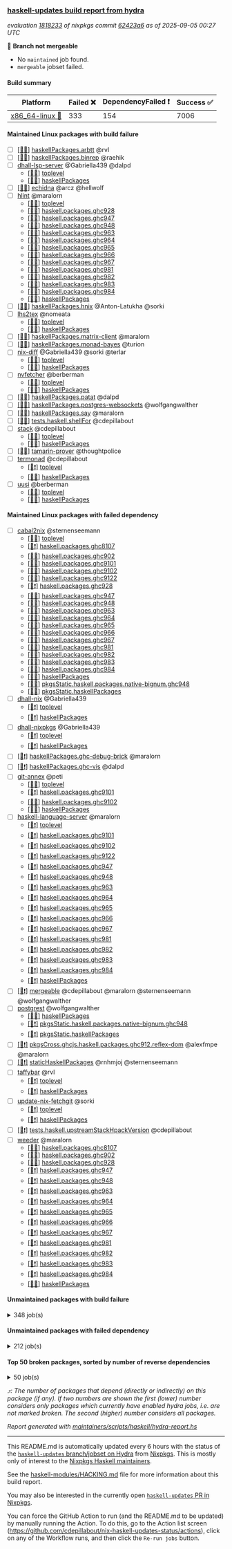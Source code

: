 ### [haskell-updates build report from hydra](https://hydra.nixos.org/jobset/nixpkgs/haskell-updates)
*evaluation [1818233](https://hydra.nixos.org/eval/1818233) of nixpkgs commit [62423a6](https://github.com/NixOS/nixpkgs/commits/62423a67f9546e35e06c47210908bad24194bac6) as of 2025-09-05 00:27 UTC*

🔴 **Branch not mergeable**
  * No `maintained` job found.
  * `mergeable` jobset failed.

#### Build summary

 | Platform | Failed ❌ | DependencyFailed ❗ | Success ✅ | 
 | --- | --- | --- | --- | 
 | [x86_64-linux 🐧](https://hydra.nixos.org/eval/1818233?filter=.x86_64-linux) | 333 | 154 | 7006 | 
#### Maintained Linux packages with build failure
- [ ] [[🐧❌]](https://hydra.nixos.org/build/306253717) [haskellPackages.arbtt](https://hydra.nixos.org/eval/1818233?filter=haskellPackages.arbtt) @rvl
- [ ] [[🐧❌]](https://hydra.nixos.org/build/306253833) [haskellPackages.binrep](https://hydra.nixos.org/eval/1818233?filter=haskellPackages.binrep) @raehik
- [ ] [dhall-lsp-server](https://hydra.nixos.org/eval/1818233?filter=dhall-lsp-server) @Gabriella439 @dalpd
  - [[🐧❌]](https://hydra.nixos.org/build/306252959) [toplevel](https://hydra.nixos.org/eval/1818233?filter=dhall-lsp-server)
  - [[🐧❌]](https://hydra.nixos.org/build/306254200) [haskellPackages](https://hydra.nixos.org/eval/1818233?filter=haskellPackages.dhall-lsp-server)
- [ ] [[🐧❌]](https://hydra.nixos.org/build/306667519) [echidna](https://hydra.nixos.org/eval/1818233?filter=echidna) @arcz @hellwolf
- [ ] [hlint](https://hydra.nixos.org/eval/1818233?filter=hlint) @maralorn
  - [[🐧✅]](https://hydra.nixos.org/build/306257023) [toplevel](https://hydra.nixos.org/eval/1818233?filter=hlint)
  - [[🐧✅]](https://hydra.nixos.org/build/306253026) [haskell.packages.ghc928](https://hydra.nixos.org/eval/1818233?filter=haskell.packages.ghc928.hlint)
  - [[🐧✅]](https://hydra.nixos.org/build/306253042) [haskell.packages.ghc947](https://hydra.nixos.org/eval/1818233?filter=haskell.packages.ghc947.hlint)
  - [[🐧✅]](https://hydra.nixos.org/build/306253061) [haskell.packages.ghc948](https://hydra.nixos.org/eval/1818233?filter=haskell.packages.ghc948.hlint)
  - [[🐧❌]](https://hydra.nixos.org/build/306253066) [haskell.packages.ghc963](https://hydra.nixos.org/eval/1818233?filter=haskell.packages.ghc963.hlint)
  - [[🐧❌]](https://hydra.nixos.org/build/306253072) [haskell.packages.ghc964](https://hydra.nixos.org/eval/1818233?filter=haskell.packages.ghc964.hlint)
  - [[🐧❌]](https://hydra.nixos.org/build/306253083) [haskell.packages.ghc965](https://hydra.nixos.org/eval/1818233?filter=haskell.packages.ghc965.hlint)
  - [[🐧❌]](https://hydra.nixos.org/build/306253087) [haskell.packages.ghc966](https://hydra.nixos.org/eval/1818233?filter=haskell.packages.ghc966.hlint)
  - [[🐧❌]](https://hydra.nixos.org/build/306253107) [haskell.packages.ghc967](https://hydra.nixos.org/eval/1818233?filter=haskell.packages.ghc967.hlint)
  - [[🐧❌]](https://hydra.nixos.org/build/306253123) [haskell.packages.ghc981](https://hydra.nixos.org/eval/1818233?filter=haskell.packages.ghc981.hlint)
  - [[🐧❌]](https://hydra.nixos.org/build/306253120) [haskell.packages.ghc982](https://hydra.nixos.org/eval/1818233?filter=haskell.packages.ghc982.hlint)
  - [[🐧❌]](https://hydra.nixos.org/build/306253136) [haskell.packages.ghc983](https://hydra.nixos.org/eval/1818233?filter=haskell.packages.ghc983.hlint)
  - [[🐧❌]](https://hydra.nixos.org/build/306253147) [haskell.packages.ghc984](https://hydra.nixos.org/eval/1818233?filter=haskell.packages.ghc984.hlint)
  - [[🐧✅]](https://hydra.nixos.org/build/306255011) [haskellPackages](https://hydra.nixos.org/eval/1818233?filter=haskellPackages.hlint)
- [ ] [[🐧❌]](https://hydra.nixos.org/build/306667609) [haskellPackages.hnix](https://hydra.nixos.org/eval/1818233?filter=haskellPackages.hnix) @Anton-Latukha @sorki
- [ ] [lhs2tex](https://hydra.nixos.org/eval/1818233?filter=lhs2tex) @nomeata
  - [[🐧❌]](https://hydra.nixos.org/build/305723698) [toplevel](https://hydra.nixos.org/eval/1818233?filter=lhs2tex)
  - [[🐧❌]](https://hydra.nixos.org/build/305720401) [haskellPackages](https://hydra.nixos.org/eval/1818233?filter=haskellPackages.lhs2tex)
- [ ] [[🐧❌]](https://hydra.nixos.org/build/306255528) [haskellPackages.matrix-client](https://hydra.nixos.org/eval/1818233?filter=haskellPackages.matrix-client) @maralorn
- [ ] [[🐧❌]](https://hydra.nixos.org/build/306636673) [haskellPackages.monad-bayes](https://hydra.nixos.org/eval/1818233?filter=haskellPackages.monad-bayes) @turion
- [ ] [nix-diff](https://hydra.nixos.org/eval/1818233?filter=nix-diff) @Gabriella439 @sorki @terlar
  - [[🐧❌]](https://hydra.nixos.org/build/306257031) [toplevel](https://hydra.nixos.org/eval/1818233?filter=nix-diff)
  - [[🐧❌]](https://hydra.nixos.org/build/306255696) [haskellPackages](https://hydra.nixos.org/eval/1818233?filter=haskellPackages.nix-diff)
- [ ] [nvfetcher](https://hydra.nixos.org/eval/1818233?filter=nvfetcher) @berberman
  - [[🐧❌]](https://hydra.nixos.org/build/306667672) [toplevel](https://hydra.nixos.org/eval/1818233?filter=nvfetcher)
  - [[🐧❌]](https://hydra.nixos.org/build/306667652) [haskellPackages](https://hydra.nixos.org/eval/1818233?filter=haskellPackages.nvfetcher)
- [ ] [[🐧❌]](https://hydra.nixos.org/build/306255836) [haskellPackages.patat](https://hydra.nixos.org/eval/1818233?filter=haskellPackages.patat) @dalpd
- [ ] [[🐧❌]](https://hydra.nixos.org/build/306255952) [haskellPackages.postgres-websockets](https://hydra.nixos.org/eval/1818233?filter=haskellPackages.postgres-websockets) @wolfgangwalther
- [ ] [[🐧❌]](https://hydra.nixos.org/build/305722040) [haskellPackages.say](https://hydra.nixos.org/eval/1818233?filter=haskellPackages.say) @maralorn
- [ ] [[🐧❌]](https://hydra.nixos.org/build/306257094) [tests.haskell.shellFor](https://hydra.nixos.org/eval/1818233?filter=tests.haskell.shellFor) @cdepillabout
- [ ] [stack](https://hydra.nixos.org/eval/1818233?filter=stack) @cdepillabout
  - [[🐧❌]](https://hydra.nixos.org/build/306257073) [toplevel](https://hydra.nixos.org/eval/1818233?filter=stack)
  - [[🐧❌]](https://hydra.nixos.org/build/306256440) [haskellPackages](https://hydra.nixos.org/eval/1818233?filter=haskellPackages.stack)
- [ ] [[🐧❌]](https://hydra.nixos.org/build/306667693) [tamarin-prover](https://hydra.nixos.org/eval/1818233?filter=tamarin-prover) @thoughtpolice
- [ ] [termonad](https://hydra.nixos.org/eval/1818233?filter=termonad) @cdepillabout
  - [[🐧❗]](https://hydra.nixos.org/build/306667690) [toplevel](https://hydra.nixos.org/eval/1818233?filter=termonad)
  - [[🐧❌]](https://hydra.nixos.org/build/306667665) [haskellPackages](https://hydra.nixos.org/eval/1818233?filter=haskellPackages.termonad)
- [ ] [uusi](https://hydra.nixos.org/eval/1818233?filter=uusi) @berberman
  - [[🐧❌]](https://hydra.nixos.org/build/305723864) [toplevel](https://hydra.nixos.org/eval/1818233?filter=uusi)
  - [[🐧❌]](https://hydra.nixos.org/build/305723266) [haskellPackages](https://hydra.nixos.org/eval/1818233?filter=haskellPackages.uusi)
#### Maintained Linux packages with failed dependency
- [ ] [cabal2nix](https://hydra.nixos.org/eval/1818233?filter=cabal2nix) @sternenseemann
  - [[🐧✅]](https://hydra.nixos.org/build/306667516) [toplevel](https://hydra.nixos.org/eval/1818233?filter=cabal2nix)
  - [[🐧❗]](https://hydra.nixos.org/build/306252977) [haskell.packages.ghc8107](https://hydra.nixos.org/eval/1818233?filter=haskell.packages.ghc8107.cabal2nix)
  - [[🐧✅]](https://hydra.nixos.org/build/306252989) [haskell.packages.ghc902](https://hydra.nixos.org/eval/1818233?filter=haskell.packages.ghc902.cabal2nix)
  - [[🐧✅]](https://hydra.nixos.org/build/306253014) [haskell.packages.ghc9101](https://hydra.nixos.org/eval/1818233?filter=haskell.packages.ghc9101.cabal2nix)
  - [[🐧✅]](https://hydra.nixos.org/build/306253000) [haskell.packages.ghc9102](https://hydra.nixos.org/eval/1818233?filter=haskell.packages.ghc9102.cabal2nix)
  - [[🐧✅]](https://hydra.nixos.org/build/306253043) [haskell.packages.ghc9122](https://hydra.nixos.org/eval/1818233?filter=haskell.packages.ghc9122.cabal2nix)
  - [[🐧❗]](https://hydra.nixos.org/build/306253033) [haskell.packages.ghc928](https://hydra.nixos.org/eval/1818233?filter=haskell.packages.ghc928.cabal2nix)
  - [[🐧✅]](https://hydra.nixos.org/build/306253050) [haskell.packages.ghc947](https://hydra.nixos.org/eval/1818233?filter=haskell.packages.ghc947.cabal2nix)
  - [[🐧✅]](https://hydra.nixos.org/build/306253056) [haskell.packages.ghc948](https://hydra.nixos.org/eval/1818233?filter=haskell.packages.ghc948.cabal2nix)
  - [[🐧✅]](https://hydra.nixos.org/build/306253070) [haskell.packages.ghc963](https://hydra.nixos.org/eval/1818233?filter=haskell.packages.ghc963.cabal2nix)
  - [[🐧✅]](https://hydra.nixos.org/build/306253076) [haskell.packages.ghc964](https://hydra.nixos.org/eval/1818233?filter=haskell.packages.ghc964.cabal2nix)
  - [[🐧✅]](https://hydra.nixos.org/build/306253089) [haskell.packages.ghc965](https://hydra.nixos.org/eval/1818233?filter=haskell.packages.ghc965.cabal2nix)
  - [[🐧✅]](https://hydra.nixos.org/build/306253094) [haskell.packages.ghc966](https://hydra.nixos.org/eval/1818233?filter=haskell.packages.ghc966.cabal2nix)
  - [[🐧✅]](https://hydra.nixos.org/build/306253114) [haskell.packages.ghc967](https://hydra.nixos.org/eval/1818233?filter=haskell.packages.ghc967.cabal2nix)
  - [[🐧✅]](https://hydra.nixos.org/build/306253129) [haskell.packages.ghc981](https://hydra.nixos.org/eval/1818233?filter=haskell.packages.ghc981.cabal2nix)
  - [[🐧✅]](https://hydra.nixos.org/build/306253132) [haskell.packages.ghc982](https://hydra.nixos.org/eval/1818233?filter=haskell.packages.ghc982.cabal2nix)
  - [[🐧✅]](https://hydra.nixos.org/build/306253142) [haskell.packages.ghc983](https://hydra.nixos.org/eval/1818233?filter=haskell.packages.ghc983.cabal2nix)
  - [[🐧✅]](https://hydra.nixos.org/build/306253162) [haskell.packages.ghc984](https://hydra.nixos.org/eval/1818233?filter=haskell.packages.ghc984.cabal2nix)
  - [[🐧✅]](https://hydra.nixos.org/build/306253920) [haskellPackages](https://hydra.nixos.org/eval/1818233?filter=haskellPackages.cabal2nix)
  - [[🐧✅]](https://hydra.nixos.org/build/306257096) [pkgsStatic.haskell.packages.native-bignum.ghc948](https://hydra.nixos.org/eval/1818233?filter=pkgsStatic.haskell.packages.native-bignum.ghc948.cabal2nix)
  - [[🐧✅]](https://hydra.nixos.org/build/306257097) [pkgsStatic.haskellPackages](https://hydra.nixos.org/eval/1818233?filter=pkgsStatic.haskellPackages.cabal2nix)
- [ ] [dhall-nix](https://hydra.nixos.org/eval/1818233?filter=dhall-nix) @Gabriella439
  - [[🐧❗]](https://hydra.nixos.org/build/306667509) [toplevel](https://hydra.nixos.org/eval/1818233?filter=dhall-nix)
  - [[🐧❗]](https://hydra.nixos.org/build/306667574) [haskellPackages](https://hydra.nixos.org/eval/1818233?filter=haskellPackages.dhall-nix)
- [ ] [dhall-nixpkgs](https://hydra.nixos.org/eval/1818233?filter=dhall-nixpkgs) @Gabriella439
  - [[🐧❗]](https://hydra.nixos.org/build/306667510) [toplevel](https://hydra.nixos.org/eval/1818233?filter=dhall-nixpkgs)
  - [[🐧❗]](https://hydra.nixos.org/build/306667573) [haskellPackages](https://hydra.nixos.org/eval/1818233?filter=haskellPackages.dhall-nixpkgs)
- [ ] [[🐧❗]](https://hydra.nixos.org/build/306636667) [haskellPackages.ghc-debug-brick](https://hydra.nixos.org/eval/1818233?filter=haskellPackages.ghc-debug-brick) @maralorn
- [ ] [[🐧❗]](https://hydra.nixos.org/build/306254540) [haskellPackages.ghc-vis](https://hydra.nixos.org/eval/1818233?filter=haskellPackages.ghc-vis) @dalpd
- [ ] [git-annex](https://hydra.nixos.org/eval/1818233?filter=git-annex) @peti
  - [[🐧✅]](https://hydra.nixos.org/build/306667511) [toplevel](https://hydra.nixos.org/eval/1818233?filter=git-annex)
  - [[🐧❗]](https://hydra.nixos.org/build/306667522) [haskell.packages.ghc9101](https://hydra.nixos.org/eval/1818233?filter=haskell.packages.ghc9101.git-annex)
  - [[🐧✅]](https://hydra.nixos.org/build/306667520) [haskell.packages.ghc9102](https://hydra.nixos.org/eval/1818233?filter=haskell.packages.ghc9102.git-annex)
  - [[🐧✅]](https://hydra.nixos.org/build/306667587) [haskellPackages](https://hydra.nixos.org/eval/1818233?filter=haskellPackages.git-annex)
- [ ] [haskell-language-server](https://hydra.nixos.org/eval/1818233?filter=haskell-language-server) @maralorn
  - [[🐧❗]](https://hydra.nixos.org/build/306667545) [toplevel](https://hydra.nixos.org/eval/1818233?filter=haskell-language-server)
  - [[🐧❗]](https://hydra.nixos.org/build/306667523) [haskell.packages.ghc9101](https://hydra.nixos.org/eval/1818233?filter=haskell.packages.ghc9101.haskell-language-server)
  - [[🐧❗]](https://hydra.nixos.org/build/306667526) [haskell.packages.ghc9102](https://hydra.nixos.org/eval/1818233?filter=haskell.packages.ghc9102.haskell-language-server)
  - [[🐧❗]](https://hydra.nixos.org/build/306667527) [haskell.packages.ghc9122](https://hydra.nixos.org/eval/1818233?filter=haskell.packages.ghc9122.haskell-language-server)
  - [[🐧❗]](https://hydra.nixos.org/build/306667532) [haskell.packages.ghc947](https://hydra.nixos.org/eval/1818233?filter=haskell.packages.ghc947.haskell-language-server)
  - [[🐧❗]](https://hydra.nixos.org/build/306667535) [haskell.packages.ghc948](https://hydra.nixos.org/eval/1818233?filter=haskell.packages.ghc948.haskell-language-server)
  - [[🐧❗]](https://hydra.nixos.org/build/306667531) [haskell.packages.ghc963](https://hydra.nixos.org/eval/1818233?filter=haskell.packages.ghc963.haskell-language-server)
  - [[🐧❗]](https://hydra.nixos.org/build/306667533) [haskell.packages.ghc964](https://hydra.nixos.org/eval/1818233?filter=haskell.packages.ghc964.haskell-language-server)
  - [[🐧❗]](https://hydra.nixos.org/build/306667537) [haskell.packages.ghc965](https://hydra.nixos.org/eval/1818233?filter=haskell.packages.ghc965.haskell-language-server)
  - [[🐧❗]](https://hydra.nixos.org/build/306667539) [haskell.packages.ghc966](https://hydra.nixos.org/eval/1818233?filter=haskell.packages.ghc966.haskell-language-server)
  - [[🐧❗]](https://hydra.nixos.org/build/306667541) [haskell.packages.ghc967](https://hydra.nixos.org/eval/1818233?filter=haskell.packages.ghc967.haskell-language-server)
  - [[🐧❗]](https://hydra.nixos.org/build/306667543) [haskell.packages.ghc981](https://hydra.nixos.org/eval/1818233?filter=haskell.packages.ghc981.haskell-language-server)
  - [[🐧❗]](https://hydra.nixos.org/build/306667547) [haskell.packages.ghc982](https://hydra.nixos.org/eval/1818233?filter=haskell.packages.ghc982.haskell-language-server)
  - [[🐧❗]](https://hydra.nixos.org/build/306667551) [haskell.packages.ghc983](https://hydra.nixos.org/eval/1818233?filter=haskell.packages.ghc983.haskell-language-server)
  - [[🐧❗]](https://hydra.nixos.org/build/306667548) [haskell.packages.ghc984](https://hydra.nixos.org/eval/1818233?filter=haskell.packages.ghc984.haskell-language-server)
  - [[🐧❗]](https://hydra.nixos.org/build/306667607) [haskellPackages](https://hydra.nixos.org/eval/1818233?filter=haskellPackages.haskell-language-server)
- [ ] [[🐧❗]](https://hydra.nixos.org/build/306667677) [mergeable](https://hydra.nixos.org/eval/1818233?filter=mergeable) @cdepillabout @maralorn @sternenseemann @wolfgangwalther
- [ ] [postgrest](https://hydra.nixos.org/eval/1818233?filter=postgrest) @wolfgangwalther
  - [[🐧✅]](https://hydra.nixos.org/build/306636676) [haskellPackages](https://hydra.nixos.org/eval/1818233?filter=haskellPackages.postgrest)
  - [[🐧❗]](https://hydra.nixos.org/build/306636686) [pkgsStatic.haskell.packages.native-bignum.ghc948](https://hydra.nixos.org/eval/1818233?filter=pkgsStatic.haskell.packages.native-bignum.ghc948.postgrest)
  - [[🐧❗]](https://hydra.nixos.org/build/306636687) [pkgsStatic.haskellPackages](https://hydra.nixos.org/eval/1818233?filter=pkgsStatic.haskellPackages.postgrest)
- [ ] [[🐧❗]](https://hydra.nixos.org/build/306667688) [pkgsCross.ghcjs.haskell.packages.ghc912.reflex-dom](https://hydra.nixos.org/eval/1818233?filter=pkgsCross.ghcjs.haskell.packages.ghc912.reflex-dom) @alexfmpe @maralorn
- [ ] [[🐧❗]](https://hydra.nixos.org/build/306636688) [staticHaskellPackages](https://hydra.nixos.org/eval/1818233?filter=staticHaskellPackages) @rnhmjoj @sternenseemann
- [ ] [taffybar](https://hydra.nixos.org/eval/1818233?filter=taffybar) @rvl
  - [[🐧❗]](https://hydra.nixos.org/build/306667691) [toplevel](https://hydra.nixos.org/eval/1818233?filter=taffybar)
  - [[🐧❗]](https://hydra.nixos.org/build/306667663) [haskellPackages](https://hydra.nixos.org/eval/1818233?filter=haskellPackages.taffybar)
- [ ] [update-nix-fetchgit](https://hydra.nixos.org/eval/1818233?filter=update-nix-fetchgit) @sorki
  - [[🐧❗]](https://hydra.nixos.org/build/306667692) [toplevel](https://hydra.nixos.org/eval/1818233?filter=update-nix-fetchgit)
  - [[🐧❗]](https://hydra.nixos.org/build/306667667) [haskellPackages](https://hydra.nixos.org/eval/1818233?filter=haskellPackages.update-nix-fetchgit)
- [ ] [[🐧❗]](https://hydra.nixos.org/build/306257084) [tests.haskell.upstreamStackHpackVersion](https://hydra.nixos.org/eval/1818233?filter=tests.haskell.upstreamStackHpackVersion) @cdepillabout
- [ ] [weeder](https://hydra.nixos.org/eval/1818233?filter=weeder) @maralorn
  - [[🐧✅]](https://hydra.nixos.org/build/306252975) [haskell.packages.ghc8107](https://hydra.nixos.org/eval/1818233?filter=haskell.packages.ghc8107.weeder)
  - [[🐧✅]](https://hydra.nixos.org/build/306252990) [haskell.packages.ghc902](https://hydra.nixos.org/eval/1818233?filter=haskell.packages.ghc902.weeder)
  - [[🐧✅]](https://hydra.nixos.org/build/306253034) [haskell.packages.ghc928](https://hydra.nixos.org/eval/1818233?filter=haskell.packages.ghc928.weeder)
  - [[🐧❗]](https://hydra.nixos.org/build/306253040) [haskell.packages.ghc947](https://hydra.nixos.org/eval/1818233?filter=haskell.packages.ghc947.weeder)
  - [[🐧❗]](https://hydra.nixos.org/build/306253057) [haskell.packages.ghc948](https://hydra.nixos.org/eval/1818233?filter=haskell.packages.ghc948.weeder)
  - [[🐧❗]](https://hydra.nixos.org/build/306253064) [haskell.packages.ghc963](https://hydra.nixos.org/eval/1818233?filter=haskell.packages.ghc963.weeder)
  - [[🐧❗]](https://hydra.nixos.org/build/306253078) [haskell.packages.ghc964](https://hydra.nixos.org/eval/1818233?filter=haskell.packages.ghc964.weeder)
  - [[🐧❗]](https://hydra.nixos.org/build/306253084) [haskell.packages.ghc965](https://hydra.nixos.org/eval/1818233?filter=haskell.packages.ghc965.weeder)
  - [[🐧❗]](https://hydra.nixos.org/build/306253097) [haskell.packages.ghc966](https://hydra.nixos.org/eval/1818233?filter=haskell.packages.ghc966.weeder)
  - [[🐧❗]](https://hydra.nixos.org/build/306253105) [haskell.packages.ghc967](https://hydra.nixos.org/eval/1818233?filter=haskell.packages.ghc967.weeder)
  - [[🐧❗]](https://hydra.nixos.org/build/306253118) [haskell.packages.ghc981](https://hydra.nixos.org/eval/1818233?filter=haskell.packages.ghc981.weeder)
  - [[🐧❗]](https://hydra.nixos.org/build/306253124) [haskell.packages.ghc982](https://hydra.nixos.org/eval/1818233?filter=haskell.packages.ghc982.weeder)
  - [[🐧❗]](https://hydra.nixos.org/build/306253140) [haskell.packages.ghc983](https://hydra.nixos.org/eval/1818233?filter=haskell.packages.ghc983.weeder)
  - [[🐧❗]](https://hydra.nixos.org/build/306253150) [haskell.packages.ghc984](https://hydra.nixos.org/eval/1818233?filter=haskell.packages.ghc984.weeder)
  - [[🐧✅]](https://hydra.nixos.org/build/306256862) [haskellPackages](https://hydra.nixos.org/eval/1818233?filter=haskellPackages.weeder)
#### Unmaintained packages with build failure
<details><summary>348 job(s) </summary>

- [ ] [[🐧❌]](https://hydra.nixos.org/build/306255579) [haskellPackages.monad-logger-aeson](https://hydra.nixos.org/eval/1818233?filter=haskellPackages.monad-logger-aeson)  ⤴️ 5 | 15
- [ ] [[🐧❌]](https://hydra.nixos.org/build/306254901) [haskellPackages.hashmap-io](https://hydra.nixos.org/eval/1818233?filter=haskellPackages.hashmap-io)  ⤴️ 5 | 9
- [ ] [[🐧❌]](https://hydra.nixos.org/build/306253294) [haskellPackages.accelerate](https://hydra.nixos.org/eval/1818233?filter=haskellPackages.accelerate)  ⤴️ 4 | 42
- [ ] [[🐧❌]](https://hydra.nixos.org/build/305717915) [haskellPackages.conferer](https://hydra.nixos.org/eval/1818233?filter=haskellPackages.conferer)  ⤴️ 4 | 13
- [ ] [[🐧❌]](https://hydra.nixos.org/build/306667556) [haskellPackages.ascii-caseless](https://hydra.nixos.org/eval/1818233?filter=haskellPackages.ascii-caseless)  ⤴️ 4 | 12
- [ ] [[🐧❌]](https://hydra.nixos.org/build/306255457) [haskellPackages.liquid-ghc-prim](https://hydra.nixos.org/eval/1818233?filter=haskellPackages.liquid-ghc-prim)  ⤴️ 4 | 4
- [ ] [[🐧❌]](https://hydra.nixos.org/build/306255190) [haskellPackages.hw-string-parse](https://hydra.nixos.org/eval/1818233?filter=haskellPackages.hw-string-parse)  ⤴️ 3 | 29
- [ ] [[🐧❌]](https://hydra.nixos.org/build/306667608) [haskellPackages.hls-plugin-api](https://hydra.nixos.org/eval/1818233?filter=haskellPackages.hls-plugin-api)  ⤴️ 3 | 26
- [ ] [[🐧❌]](https://hydra.nixos.org/build/305718996) [haskellPackages.ghc-typelits-presburger](https://hydra.nixos.org/eval/1818233?filter=haskellPackages.ghc-typelits-presburger)  ⤴️ 3 | 11
- [ ] [[🐧❌]](https://hydra.nixos.org/build/306254626) [haskellPackages.gitlib](https://hydra.nixos.org/eval/1818233?filter=haskellPackages.gitlib)  ⤴️ 3 | 7
- [ ] [[🐧❌]](https://hydra.nixos.org/build/306255669) [haskellPackages.nanovg](https://hydra.nixos.org/eval/1818233?filter=haskellPackages.nanovg)  ⤴️ 3 | 5
- [ ] [[🐧❌]](https://hydra.nixos.org/build/305722298) [haskellPackages.single-tuple](https://hydra.nixos.org/eval/1818233?filter=haskellPackages.single-tuple)  ⤴️ 3 | 4
- [ ] [[🐧❌]](https://hydra.nixos.org/build/306256711) [haskellPackages.universum](https://hydra.nixos.org/eval/1818233?filter=haskellPackages.universum)  ⤴️ 2 | 25
- [ ] [[🐧❌]](https://hydra.nixos.org/build/306253771) [haskellPackages.avro](https://hydra.nixos.org/eval/1818233?filter=haskellPackages.avro)  ⤴️ 2 | 10
- [ ] [[🐧❌]](https://hydra.nixos.org/build/306256037) [haskellPackages.quantification](https://hydra.nixos.org/eval/1818233?filter=haskellPackages.quantification)  ⤴️ 2 | 10
- [ ] [[🐧❌]](https://hydra.nixos.org/build/306667566) [haskellPackages.clash-lib](https://hydra.nixos.org/eval/1818233?filter=haskellPackages.clash-lib)  ⤴️ 2 | 9
- [ ] [[🐧❌]](https://hydra.nixos.org/build/306667591) [haskellPackages.gi-gtk-hs](https://hydra.nixos.org/eval/1818233?filter=haskellPackages.gi-gtk-hs)  ⤴️ 2 | 6
- [ ] [[🐧❌]](https://hydra.nixos.org/build/305719622) [haskellPackages.hgmp](https://hydra.nixos.org/eval/1818233?filter=haskellPackages.hgmp)  ⤴️ 2 | 6
- [ ] [[🐧❌]](https://hydra.nixos.org/build/306256410) [haskellPackages.sr-extra](https://hydra.nixos.org/eval/1818233?filter=haskellPackages.sr-extra)  ⤴️ 2 | 5
- [ ] [[🐧❌]](https://hydra.nixos.org/build/305722082) [haskellPackages.selda](https://hydra.nixos.org/eval/1818233?filter=haskellPackages.selda)  ⤴️ 2 | 4
- [ ] [[🐧❌]](https://hydra.nixos.org/build/306254105) [haskellPackages.crucible-debug](https://hydra.nixos.org/eval/1818233?filter=haskellPackages.crucible-debug)  ⤴️ 2 | 3
- [ ] [[🐧❌]](https://hydra.nixos.org/build/306254121) [haskellPackages.crucible-symio](https://hydra.nixos.org/eval/1818233?filter=haskellPackages.crucible-symio)  ⤴️ 2 | 3
- [ ] [[🐧❌]](https://hydra.nixos.org/build/306255678) [haskellPackages.net-mqtt](https://hydra.nixos.org/eval/1818233?filter=haskellPackages.net-mqtt)  ⤴️ 2 | 3
- [ ] [[🐧❌]](https://hydra.nixos.org/build/306667597) [haskellPackages.gtk-strut](https://hydra.nixos.org/eval/1818233?filter=haskellPackages.gtk-strut)  ⤴️ 2 | 2
- [ ] [[🐧❌]](https://hydra.nixos.org/build/306256453) [haskellPackages.strict-containers](https://hydra.nixos.org/eval/1818233?filter=haskellPackages.strict-containers)  ⤴️ 2 | 2
- [ ] [[🐧❌]](https://hydra.nixos.org/build/305721092) [haskellPackages.o-clock](https://hydra.nixos.org/eval/1818233?filter=haskellPackages.o-clock)  ⤴️ 1 | 11
- [ ] [[🐧❌]](https://hydra.nixos.org/build/305717899) [haskellPackages.compact-word-vectors](https://hydra.nixos.org/eval/1818233?filter=haskellPackages.compact-word-vectors)  ⤴️ 1 | 10
- [ ] [[🐧❌]](https://hydra.nixos.org/build/305717865) [haskellPackages.compdata](https://hydra.nixos.org/eval/1818233?filter=haskellPackages.compdata)  ⤴️ 1 | 10
- [ ] [[🐧❌]](https://hydra.nixos.org/build/305717251) [haskellPackages.ascii-group](https://hydra.nixos.org/eval/1818233?filter=haskellPackages.ascii-group)  ⤴️ 1 | 9
- [ ] [[🐧❌]](https://hydra.nixos.org/build/305717581) [haskellPackages.bytestring-nums](https://hydra.nixos.org/eval/1818233?filter=haskellPackages.bytestring-nums)  ⤴️ 1 | 9
- [ ] [[🐧❌]](https://hydra.nixos.org/build/306253193) [haskellPackages.Frames](https://hydra.nixos.org/eval/1818233?filter=haskellPackages.Frames)  ⤴️ 1 | 7
- [ ] [[🐧❌]](https://hydra.nixos.org/build/306256902) [haskellPackages.xml-conduit-writer](https://hydra.nixos.org/eval/1818233?filter=haskellPackages.xml-conduit-writer)  ⤴️ 1 | 7
- [ ] [[🐧❌]](https://hydra.nixos.org/build/305719663) [haskellPackages.hjson](https://hydra.nixos.org/eval/1818233?filter=haskellPackages.hjson)  ⤴️ 1 | 6
- [ ] [[🐧❌]](https://hydra.nixos.org/build/306254945) [haskellPackages.hasql-transaction-io](https://hydra.nixos.org/eval/1818233?filter=haskellPackages.hasql-transaction-io)  ⤴️ 1 | 5
- [ ] [[🐧❌]](https://hydra.nixos.org/build/305723258) [haskellPackages.uuagc-cabal](https://hydra.nixos.org/eval/1818233?filter=haskellPackages.uuagc-cabal)  ⤴️ 1 | 5
- [ ] [[🐧❌]](https://hydra.nixos.org/build/306346589) [haskellPackages.dahdit](https://hydra.nixos.org/eval/1818233?filter=haskellPackages.dahdit)  ⤴️ 1 | 4
- [ ] [[🐧❌]](https://hydra.nixos.org/build/306253840) [haskellPackages.bookhound](https://hydra.nixos.org/eval/1818233?filter=haskellPackages.bookhound)  ⤴️ 1 | 3
- [ ] [diagrams-builder](https://hydra.nixos.org/eval/1818233?filter=diagrams-builder)  ⤴️ 1 | 3
  - [[🐧❗]](https://hydra.nixos.org/build/306252955) [toplevel](https://hydra.nixos.org/eval/1818233?filter=diagrams-builder)
  - [[🐧❌]](https://hydra.nixos.org/build/306254209) [haskellPackages](https://hydra.nixos.org/eval/1818233?filter=haskellPackages.diagrams-builder)
- [ ] [[🐧❌]](https://hydra.nixos.org/build/305719117) [haskellPackages.gll](https://hydra.nixos.org/eval/1818233?filter=haskellPackages.gll)  ⤴️ 1 | 3
- [ ] [[🐧❌]](https://hydra.nixos.org/build/306254997) [haskellPackages.hip](https://hydra.nixos.org/eval/1818233?filter=haskellPackages.hip)  ⤴️ 1 | 3
- [ ] [[🐧❌]](https://hydra.nixos.org/build/306255127) [haskellPackages.hspray](https://hydra.nixos.org/eval/1818233?filter=haskellPackages.hspray)  ⤴️ 1 | 3
- [ ] [[🐧❌]](https://hydra.nixos.org/build/306255600) [haskellPackages.mono-traversable-keys](https://hydra.nixos.org/eval/1818233?filter=haskellPackages.mono-traversable-keys)  ⤴️ 1 | 3
- [ ] [ormolu](https://hydra.nixos.org/eval/1818233?filter=ormolu)  ⤴️ 1 | 3
  - [[🐧❌]](https://hydra.nixos.org/build/306257037) [toplevel](https://hydra.nixos.org/eval/1818233?filter=ormolu)
  - [[🐧❌]](https://hydra.nixos.org/build/306255779) [haskellPackages](https://hydra.nixos.org/eval/1818233?filter=haskellPackages.ormolu)
- [ ] [stylish-haskell](https://hydra.nixos.org/eval/1818233?filter=stylish-haskell)  ⤴️ 1 | 3
  - [[🐧❌]](https://hydra.nixos.org/build/306257074) [toplevel](https://hydra.nixos.org/eval/1818233?filter=stylish-haskell)
  - [[🐧❌]](https://hydra.nixos.org/build/306256476) [haskellPackages](https://hydra.nixos.org/eval/1818233?filter=haskellPackages.stylish-haskell)
- [ ] [[🐧❌]](https://hydra.nixos.org/build/305716664) [haskellPackages.WeakSets](https://hydra.nixos.org/eval/1818233?filter=haskellPackages.WeakSets)  ⤴️ 1 | 2
- [ ] [[🐧❌]](https://hydra.nixos.org/build/306254441) [haskellPackages.fourmolu](https://hydra.nixos.org/eval/1818233?filter=haskellPackages.fourmolu)  ⤴️ 1 | 2
- [ ] [[🐧❌]](https://hydra.nixos.org/build/305719019) [haskellPackages.ghci-dap](https://hydra.nixos.org/eval/1818233?filter=haskellPackages.ghci-dap)  ⤴️ 1 | 2
- [ ] [[🐧❌]](https://hydra.nixos.org/build/305719341) [haskellPackages.graph-wrapper](https://hydra.nixos.org/eval/1818233?filter=haskellPackages.graph-wrapper)  ⤴️ 1 | 2
- [ ] [[🐧❌]](https://hydra.nixos.org/build/306255963) [haskellPackages.primitive-containers](https://hydra.nixos.org/eval/1818233?filter=haskellPackages.primitive-containers)  ⤴️ 1 | 2
- [ ] [[🐧❌]](https://hydra.nixos.org/build/306256471) [haskellPackages.structured](https://hydra.nixos.org/eval/1818233?filter=haskellPackages.structured)  ⤴️ 1 | 2
- [ ] [[🐧❌]](https://hydra.nixos.org/build/306256851) [haskellPackages.webkitgtk3-javascriptcore](https://hydra.nixos.org/eval/1818233?filter=haskellPackages.webkitgtk3-javascriptcore)  ⤴️ 1 | 2
- [ ] [[🐧❌]](https://hydra.nixos.org/build/306256998) [haskellPackages.yu-utils](https://hydra.nixos.org/eval/1818233?filter=haskellPackages.yu-utils)  ⤴️ 1 | 2
- [ ] [[🐧❌]](https://hydra.nixos.org/build/305718211) [haskellPackages.defun-bool](https://hydra.nixos.org/eval/1818233?filter=haskellPackages.defun-bool)  ⤴️ 1 | 1
- [ ] [[🐧❌]](https://hydra.nixos.org/build/305718461) [haskellPackages.effects](https://hydra.nixos.org/eval/1818233?filter=haskellPackages.effects)  ⤴️ 1 | 1
- [ ] [[🐧❌]](https://hydra.nixos.org/build/306254365) [haskellPackages.explainable-predicates](https://hydra.nixos.org/eval/1818233?filter=haskellPackages.explainable-predicates)  ⤴️ 1 | 1
- [ ] [[🐧❌]](https://hydra.nixos.org/build/306254374) [haskellPackages.fadno-xml](https://hydra.nixos.org/eval/1818233?filter=haskellPackages.fadno-xml)  ⤴️ 1 | 1
- [ ] [[🐧❌]](https://hydra.nixos.org/build/305718774) [haskellPackages.fp-ieee](https://hydra.nixos.org/eval/1818233?filter=haskellPackages.fp-ieee)  ⤴️ 1 | 1
- [ ] [[🐧❌]](https://hydra.nixos.org/build/305718986) [haskellPackages.ghc-heap-view](https://hydra.nixos.org/eval/1818233?filter=haskellPackages.ghc-heap-view)  ⤴️ 1 | 1
- [ ] [[🐧❌]](https://hydra.nixos.org/build/306667584) [haskellPackages.gi-gtk-declarative](https://hydra.nixos.org/eval/1818233?filter=haskellPackages.gi-gtk-declarative)  ⤴️ 1 | 1
- [ ] [[🐧❌]](https://hydra.nixos.org/build/306667594) [haskellPackages.gi-webkit](https://hydra.nixos.org/eval/1818233?filter=haskellPackages.gi-webkit)  ⤴️ 1 | 1
- [ ] [[🐧❌]](https://hydra.nixos.org/build/305719086) [haskellPackages.gigaparsec](https://hydra.nixos.org/eval/1818233?filter=haskellPackages.gigaparsec)  ⤴️ 1 | 1
- [ ] [[🐧❌]](https://hydra.nixos.org/build/306254820) [haskellPackages.google-static-maps](https://hydra.nixos.org/eval/1818233?filter=haskellPackages.google-static-maps)  ⤴️ 1 | 1
- [ ] [[🐧❌]](https://hydra.nixos.org/build/305719468) [haskellPackages.happy-dot](https://hydra.nixos.org/eval/1818233?filter=haskellPackages.happy-dot)  ⤴️ 1 | 1
- [ ] [[🐧❌]](https://hydra.nixos.org/build/306667637) [haskellPackages.ice40-prim](https://hydra.nixos.org/eval/1818233?filter=haskellPackages.ice40-prim)  ⤴️ 1 | 1
- [ ] [[🐧❌]](https://hydra.nixos.org/build/306255442) [haskellPackages.liquid-prelude](https://hydra.nixos.org/eval/1818233?filter=haskellPackages.liquid-prelude)  ⤴️ 1 | 1
- [ ] [[🐧❌]](https://hydra.nixos.org/build/305720538) [haskellPackages.long-double](https://hydra.nixos.org/eval/1818233?filter=haskellPackages.long-double)  ⤴️ 1 | 1
- [ ] [[🐧❌]](https://hydra.nixos.org/build/306255627) [haskellPackages.morpheus-graphql-code-gen](https://hydra.nixos.org/eval/1818233?filter=haskellPackages.morpheus-graphql-code-gen)  ⤴️ 1 | 1
- [ ] [[🐧❌]](https://hydra.nixos.org/build/306256098) [haskellPackages.regression-simple](https://hydra.nixos.org/eval/1818233?filter=haskellPackages.regression-simple)  ⤴️ 1 | 1
- [ ] [[🐧❌]](https://hydra.nixos.org/build/306256277) [haskellPackages.servant-routes](https://hydra.nixos.org/eval/1818233?filter=haskellPackages.servant-routes)  ⤴️ 1 | 1
- [ ] [[🐧❌]](https://hydra.nixos.org/build/305722507) [haskellPackages.stm-tlist](https://hydra.nixos.org/eval/1818233?filter=haskellPackages.stm-tlist)  ⤴️ 1 | 1
- [ ] [[🐧❌]](https://hydra.nixos.org/build/306256504) [haskellPackages.symtegration](https://hydra.nixos.org/eval/1818233?filter=haskellPackages.symtegration)  ⤴️ 1 | 1
- [ ] [[🐧❌]](https://hydra.nixos.org/build/306256720) [haskellPackages.unleash-client-haskell-core](https://hydra.nixos.org/eval/1818233?filter=haskellPackages.unleash-client-haskell-core)  ⤴️ 1 | 1
- [ ] [[🐧❌]](https://hydra.nixos.org/build/306667669) [haskellPackages.wild-bind-indicator](https://hydra.nixos.org/eval/1818233?filter=haskellPackages.wild-bind-indicator)  ⤴️ 1 | 1
- [ ] [[🐧❌]](https://hydra.nixos.org/build/306254371) [haskellPackages.extensible](https://hydra.nixos.org/eval/1818233?filter=haskellPackages.extensible)  ⤴️ 0 | 13
- [ ] [[🐧❌]](https://hydra.nixos.org/build/305718619) [haskellPackages.extensible-effects](https://hydra.nixos.org/eval/1818233?filter=haskellPackages.extensible-effects)  ⤴️ 0 | 11
- [ ] [[🐧❌]](https://hydra.nixos.org/build/306254450) [haskellPackages.freer-simple](https://hydra.nixos.org/eval/1818233?filter=haskellPackages.freer-simple)  ⤴️ 0 | 9
- [ ] [[🐧❌]](https://hydra.nixos.org/build/305720077) [haskellPackages.int-cast](https://hydra.nixos.org/eval/1818233?filter=haskellPackages.int-cast)  ⤴️ 0 | 9
- [ ] [[🐧❌]](https://hydra.nixos.org/build/305718873) [haskellPackages.general-allocate](https://hydra.nixos.org/eval/1818233?filter=haskellPackages.general-allocate)  ⤴️ 0 | 7
- [ ] [[🐧❌]](https://hydra.nixos.org/build/306256833) [haskellPackages.vulkan-utils](https://hydra.nixos.org/eval/1818233?filter=haskellPackages.vulkan-utils)  ⤴️ 0 | 7
- [ ] [[🐧❌]](https://hydra.nixos.org/build/305718463) [haskellPackages.either-list-functions](https://hydra.nixos.org/eval/1818233?filter=haskellPackages.either-list-functions)  ⤴️ 0 | 6
- [ ] [[🐧❌]](https://hydra.nixos.org/build/306254390) [haskellPackages.fec](https://hydra.nixos.org/eval/1818233?filter=haskellPackages.fec)  ⤴️ 0 | 5
- [ ] [[🐧❌]](https://hydra.nixos.org/build/305718765) [haskellPackages.folly-clib](https://hydra.nixos.org/eval/1818233?filter=haskellPackages.folly-clib)  ⤴️ 0 | 5
- [ ] [[🐧❌]](https://hydra.nixos.org/build/305720448) [haskellPackages.limp](https://hydra.nixos.org/eval/1818233?filter=haskellPackages.limp)  ⤴️ 0 | 5
- [ ] [[🐧❌]](https://hydra.nixos.org/build/305722002) [haskellPackages.run-haskell-module](https://hydra.nixos.org/eval/1818233?filter=haskellPackages.run-haskell-module)  ⤴️ 0 | 5
- [ ] [[🐧❌]](https://hydra.nixos.org/build/306256861) [haskellPackages.webkit](https://hydra.nixos.org/eval/1818233?filter=haskellPackages.webkit)  ⤴️ 0 | 5
- [ ] [[🐧❌]](https://hydra.nixos.org/build/306255603) [haskellPackages.monoid-statistics](https://hydra.nixos.org/eval/1818233?filter=haskellPackages.monoid-statistics)  ⤴️ 0 | 4
- [ ] [[🐧❌]](https://hydra.nixos.org/build/306256400) [haskellPackages.spatial-rotations](https://hydra.nixos.org/eval/1818233?filter=haskellPackages.spatial-rotations)  ⤴️ 0 | 4
- [ ] [[🐧❌]](https://hydra.nixos.org/build/305716434) [haskellPackages.GlomeVec](https://hydra.nixos.org/eval/1818233?filter=haskellPackages.GlomeVec)  ⤴️ 0 | 3
- [ ] [[🐧❌]](https://hydra.nixos.org/build/305718647) [haskellPackages.fb-stubs](https://hydra.nixos.org/eval/1818233?filter=haskellPackages.fb-stubs)  ⤴️ 0 | 3
- [ ] [[🐧❌]](https://hydra.nixos.org/build/306254449) [haskellPackages.fortran-src](https://hydra.nixos.org/eval/1818233?filter=haskellPackages.fortran-src)  ⤴️ 0 | 3
- [ ] [[🐧❌]](https://hydra.nixos.org/build/305719357) [haskellPackages.grid](https://hydra.nixos.org/eval/1818233?filter=haskellPackages.grid)  ⤴️ 0 | 3
- [ ] [[🐧❌]](https://hydra.nixos.org/build/305720319) [haskellPackages.language-lua](https://hydra.nixos.org/eval/1818233?filter=haskellPackages.language-lua)  ⤴️ 0 | 3
- [ ] [[🐧❌]](https://hydra.nixos.org/build/306255485) [haskellPackages.lrucaching](https://hydra.nixos.org/eval/1818233?filter=haskellPackages.lrucaching)  ⤴️ 0 | 3
- [ ] [[🐧❌]](https://hydra.nixos.org/build/306255718) [haskellPackages.numhask-array](https://hydra.nixos.org/eval/1818233?filter=haskellPackages.numhask-array)  ⤴️ 0 | 3
- [ ] [[🐧❌]](https://hydra.nixos.org/build/306256063) [haskellPackages.record-dot-preprocessor](https://hydra.nixos.org/eval/1818233?filter=haskellPackages.record-dot-preprocessor)  ⤴️ 0 | 3
- [ ] [[🐧❌]](https://hydra.nixos.org/build/305717633) [haskellPackages.cabal-macosx](https://hydra.nixos.org/eval/1818233?filter=haskellPackages.cabal-macosx)  ⤴️ 0 | 2
- [ ] [[🐧❌]](https://hydra.nixos.org/build/306667563) [haskellPackages.calamity](https://hydra.nixos.org/eval/1818233?filter=haskellPackages.calamity)  ⤴️ 0 | 2
- [ ] [[🐧❌]](https://hydra.nixos.org/build/306254027) [haskellPackages.concurrent-machines](https://hydra.nixos.org/eval/1818233?filter=haskellPackages.concurrent-machines)  ⤴️ 0 | 2
- [ ] [[🐧❌]](https://hydra.nixos.org/build/305717894) [haskellPackages.concurrent-utilities](https://hydra.nixos.org/eval/1818233?filter=haskellPackages.concurrent-utilities)  ⤴️ 0 | 2
- [ ] [[🐧❌]](https://hydra.nixos.org/build/306588848) [haskellPackages.ebird-api](https://hydra.nixos.org/eval/1818233?filter=haskellPackages.ebird-api)  ⤴️ 0 | 2
- [ ] [[🐧❌]](https://hydra.nixos.org/build/305718918) [haskellPackages.geniplate-mirror](https://hydra.nixos.org/eval/1818233?filter=haskellPackages.geniplate-mirror)  ⤴️ 0 | 2
- [ ] [[🐧❌]](https://hydra.nixos.org/build/305719393) [haskellPackages.hBDD](https://hydra.nixos.org/eval/1818233?filter=haskellPackages.hBDD)  ⤴️ 0 | 2
- [ ] [[🐧❌]](https://hydra.nixos.org/build/305719598) [haskellPackages.heroku](https://hydra.nixos.org/eval/1818233?filter=haskellPackages.heroku)  ⤴️ 0 | 2
- [ ] [[🐧❌]](https://hydra.nixos.org/build/306255000) [haskellPackages.hindent](https://hydra.nixos.org/eval/1818233?filter=haskellPackages.hindent)  ⤴️ 0 | 2
- [ ] [[🐧❌]](https://hydra.nixos.org/build/306255460) [haskellPackages.looksee](https://hydra.nixos.org/eval/1818233?filter=haskellPackages.looksee)  ⤴️ 0 | 2
- [ ] [[🐧❌]](https://hydra.nixos.org/build/305721297) [haskellPackages.partial-order](https://hydra.nixos.org/eval/1818233?filter=haskellPackages.partial-order)  ⤴️ 0 | 2
- [ ] [[🐧❌]](https://hydra.nixos.org/build/306255922) [haskellPackages.polysemy-log-co](https://hydra.nixos.org/eval/1818233?filter=haskellPackages.polysemy-log-co)  ⤴️ 0 | 2
- [ ] [[🐧❌]](https://hydra.nixos.org/build/306255985) [haskellPackages.prodapi](https://hydra.nixos.org/eval/1818233?filter=haskellPackages.prodapi)  ⤴️ 0 | 2
- [ ] [[🐧❌]](https://hydra.nixos.org/build/305723212) [haskellPackages.unfork](https://hydra.nixos.org/eval/1818233?filter=haskellPackages.unfork)  ⤴️ 0 | 2
- [ ] [[🐧❌]](https://hydra.nixos.org/build/306256945) [haskellPackages.yesod-auth-hashdb](https://hydra.nixos.org/eval/1818233?filter=haskellPackages.yesod-auth-hashdb)  ⤴️ 0 | 2
- [ ] [[🐧❌]](https://hydra.nixos.org/build/305716350) [haskellPackages.Cabal-hooks](https://hydra.nixos.org/eval/1818233?filter=haskellPackages.Cabal-hooks)  ⤴️ 0 | 1
- [ ] [[🐧❌]](https://hydra.nixos.org/build/306253878) [haskellPackages.byte-containers](https://hydra.nixos.org/eval/1818233?filter=haskellPackages.byte-containers)  ⤴️ 0 | 1
- [ ] [[🐧❌]](https://hydra.nixos.org/build/306254020) [haskellPackages.co-log-simple](https://hydra.nixos.org/eval/1818233?filter=haskellPackages.co-log-simple)  ⤴️ 0 | 1
- [ ] [darcs](https://hydra.nixos.org/eval/1818233?filter=darcs)  ⤴️ 0 | 1
  - [[🐧❌]](https://hydra.nixos.org/build/306252945) [toplevel](https://hydra.nixos.org/eval/1818233?filter=darcs)
  - [[🐧❌]](https://hydra.nixos.org/build/306254126) [haskellPackages](https://hydra.nixos.org/eval/1818233?filter=haskellPackages.darcs)
- [ ] [[🐧❌]](https://hydra.nixos.org/build/306667572) [haskellPackages.delaunayNd](https://hydra.nixos.org/eval/1818233?filter=haskellPackages.delaunayNd)  ⤴️ 0 | 1
- [ ] [[🐧❌]](https://hydra.nixos.org/build/306254291) [haskellPackages.easy-logger](https://hydra.nixos.org/eval/1818233?filter=haskellPackages.easy-logger)  ⤴️ 0 | 1
- [ ] [[🐧❌]](https://hydra.nixos.org/build/306254469) [haskellPackages.funcons-values](https://hydra.nixos.org/eval/1818233?filter=haskellPackages.funcons-values)  ⤴️ 0 | 1
- [ ] [[🐧❌]](https://hydra.nixos.org/build/306254488) [haskellPackages.gauge](https://hydra.nixos.org/eval/1818233?filter=haskellPackages.gauge)  ⤴️ 0 | 1
- [ ] [[🐧❌]](https://hydra.nixos.org/build/306254628) [haskellPackages.gloss-raster](https://hydra.nixos.org/eval/1818233?filter=haskellPackages.gloss-raster)  ⤴️ 0 | 1
- [ ] [[🐧❌]](https://hydra.nixos.org/build/306254939) [haskellPackages.hasql-cursor-transaction](https://hydra.nixos.org/eval/1818233?filter=haskellPackages.hasql-cursor-transaction)  ⤴️ 0 | 1
- [ ] [[🐧❌]](https://hydra.nixos.org/build/305719655) [haskellPackages.hkd](https://hydra.nixos.org/eval/1818233?filter=haskellPackages.hkd)  ⤴️ 0 | 1
- [ ] [[🐧❌]](https://hydra.nixos.org/build/306255043) [haskellPackages.hoauth2-providers](https://hydra.nixos.org/eval/1818233?filter=haskellPackages.hoauth2-providers)  ⤴️ 0 | 1
- [ ] [[🐧❌]](https://hydra.nixos.org/build/306255179) [haskellPackages.hw-hedgehog](https://hydra.nixos.org/eval/1818233?filter=haskellPackages.hw-hedgehog)  ⤴️ 0 | 1
- [ ] [[🐧❌]](https://hydra.nixos.org/build/305720877) [haskellPackages.multi-containers](https://hydra.nixos.org/eval/1818233?filter=haskellPackages.multi-containers)  ⤴️ 0 | 1
- [ ] [[🐧❌]](https://hydra.nixos.org/build/305721425) [haskellPackages.pipes-interleave](https://hydra.nixos.org/eval/1818233?filter=haskellPackages.pipes-interleave)  ⤴️ 0 | 1
- [ ] [[🐧❌]](https://hydra.nixos.org/build/306256129) [haskellPackages.retrie](https://hydra.nixos.org/eval/1818233?filter=haskellPackages.retrie)  ⤴️ 0 | 1
- [ ] [[🐧❌]](https://hydra.nixos.org/build/306256156) [haskellPackages.rss-conduit](https://hydra.nixos.org/eval/1818233?filter=haskellPackages.rss-conduit)  ⤴️ 0 | 1
- [ ] [[🐧❌]](https://hydra.nixos.org/build/305722014) [haskellPackages.safe-decimal](https://hydra.nixos.org/eval/1818233?filter=haskellPackages.safe-decimal)  ⤴️ 0 | 1
- [ ] [[🐧❌]](https://hydra.nixos.org/build/305722211) [haskellPackages.set-monad](https://hydra.nixos.org/eval/1818233?filter=haskellPackages.set-monad)  ⤴️ 0 | 1
- [ ] [[🐧❌]](https://hydra.nixos.org/build/306256389) [haskellPackages.snappy-hs](https://hydra.nixos.org/eval/1818233?filter=haskellPackages.snappy-hs)  ⤴️ 0 | 1
- [ ] [[🐧❌]](https://hydra.nixos.org/build/306256450) [haskellPackages.streamly-process](https://hydra.nixos.org/eval/1818233?filter=haskellPackages.streamly-process)  ⤴️ 0 | 1
- [ ] [[🐧❌]](https://hydra.nixos.org/build/306256689) [haskellPackages.typed-protocols](https://hydra.nixos.org/eval/1818233?filter=haskellPackages.typed-protocols)  ⤴️ 0 | 1
- [ ] [[🐧❌]](https://hydra.nixos.org/build/305723559) [haskellPackages.xz](https://hydra.nixos.org/eval/1818233?filter=haskellPackages.xz)  ⤴️ 0 | 1
- [ ] [[🐧❌]](https://hydra.nixos.org/build/306253152) [haskellPackages.AsyncRattus](https://hydra.nixos.org/eval/1818233?filter=haskellPackages.AsyncRattus) 
- [ ] [[🐧❌]](https://hydra.nixos.org/build/306588841) [haskellPackages.ConClusion](https://hydra.nixos.org/eval/1818233?filter=haskellPackages.ConClusion) 
- [ ] [[🐧❌]](https://hydra.nixos.org/build/306253171) [haskellPackages.DBFunctor](https://hydra.nixos.org/eval/1818233?filter=haskellPackages.DBFunctor) 
- [ ] [[🐧❌]](https://hydra.nixos.org/build/305716484) [haskellPackages.HyloDP](https://hydra.nixos.org/eval/1818233?filter=haskellPackages.HyloDP) 
- [ ] [[🐧❌]](https://hydra.nixos.org/build/306253226) [haskellPackages.JuicyPixels-scale-dct](https://hydra.nixos.org/eval/1818233?filter=haskellPackages.JuicyPixels-scale-dct) 
- [ ] [[🐧❌]](https://hydra.nixos.org/build/305716622) [haskellPackages.Rattus](https://hydra.nixos.org/eval/1818233?filter=haskellPackages.Rattus) 
- [ ] [[🐧❌]](https://hydra.nixos.org/build/306253291) [haskellPackages.adblock2privoxy](https://hydra.nixos.org/eval/1818233?filter=haskellPackages.adblock2privoxy) 
- [ ] [[🐧❌]](https://hydra.nixos.org/build/306253302) [haskellPackages.aeson-combinators](https://hydra.nixos.org/eval/1818233?filter=haskellPackages.aeson-combinators) 
- [ ] [[🐧❌]](https://hydra.nixos.org/build/306253324) [haskellPackages.aeson-generic-default](https://hydra.nixos.org/eval/1818233?filter=haskellPackages.aeson-generic-default) 
- [ ] [[🐧❌]](https://hydra.nixos.org/build/306253710) [haskellPackages.aoc](https://hydra.nixos.org/eval/1818233?filter=haskellPackages.aoc) 
- [ ] [[🐧❌]](https://hydra.nixos.org/build/306253736) [haskellPackages.atomic-css](https://hydra.nixos.org/eval/1818233?filter=haskellPackages.atomic-css) 
- [ ] [[🐧❌]](https://hydra.nixos.org/build/306253763) [haskellPackages.aws-secrets](https://hydra.nixos.org/eval/1818233?filter=haskellPackages.aws-secrets) 
- [ ] [[🐧❌]](https://hydra.nixos.org/build/306253797) [haskellPackages.betacode](https://hydra.nixos.org/eval/1818233?filter=haskellPackages.betacode) 
- [ ] [[🐧❌]](https://hydra.nixos.org/build/305717493) [haskellPackages.bluefin-algae](https://hydra.nixos.org/eval/1818233?filter=haskellPackages.bluefin-algae) 
- [ ] [[🐧❌]](https://hydra.nixos.org/build/305717496) [haskellPackages.bluefin-random](https://hydra.nixos.org/eval/1818233?filter=haskellPackages.bluefin-random) 
- [ ] [[🐧❌]](https://hydra.nixos.org/build/305717500) [haskellPackages.boardgame](https://hydra.nixos.org/eval/1818233?filter=haskellPackages.boardgame) 
- [ ] [[🐧❌]](https://hydra.nixos.org/build/306253863) [haskellPackages.brillo-algorithms](https://hydra.nixos.org/eval/1818233?filter=haskellPackages.brillo-algorithms) 
- [ ] [[🐧❌]](https://hydra.nixos.org/build/306253877) [haskellPackages.build](https://hydra.nixos.org/eval/1818233?filter=haskellPackages.build) 
- [ ] [[🐧❌]](https://hydra.nixos.org/build/306253918) [haskellPackages.cabal-cargs](https://hydra.nixos.org/eval/1818233?filter=haskellPackages.cabal-cargs) 
- [ ] [[🐧❌]](https://hydra.nixos.org/build/306254016) [haskellPackages.cabal-fix](https://hydra.nixos.org/eval/1818233?filter=haskellPackages.cabal-fix) 
- [ ] [[🐧❌]](https://hydra.nixos.org/build/306253946) [haskellPackages.cassava-generic](https://hydra.nixos.org/eval/1818233?filter=haskellPackages.cassava-generic) 
- [ ] [[🐧❌]](https://hydra.nixos.org/build/305717696) [haskellPackages.cfuture](https://hydra.nixos.org/eval/1818233?filter=haskellPackages.cfuture) 
- [ ] [[🐧❌]](https://hydra.nixos.org/build/305717725) [haskellPackages.chessica](https://hydra.nixos.org/eval/1818233?filter=haskellPackages.chessica) 
- [ ] [[🐧❌]](https://hydra.nixos.org/build/306667564) [haskellPackages.circuit-notation](https://hydra.nixos.org/eval/1818233?filter=haskellPackages.circuit-notation) 
- [ ] [[🐧❌]](https://hydra.nixos.org/build/305717813) [haskellPackages.co-log-effectful](https://hydra.nixos.org/eval/1818233?filter=haskellPackages.co-log-effectful) 
- [ ] [[🐧❌]](https://hydra.nixos.org/build/306253999) [haskellPackages.co-log-json](https://hydra.nixos.org/eval/1818233?filter=haskellPackages.co-log-json) 
- [ ] [[🐧❌]](https://hydra.nixos.org/build/305717810) [haskellPackages.codet-plugin](https://hydra.nixos.org/eval/1818233?filter=haskellPackages.codet-plugin) 
- [ ] [[🐧❌]](https://hydra.nixos.org/build/305717823) [haskellPackages.coerce-with-substitution](https://hydra.nixos.org/eval/1818233?filter=haskellPackages.coerce-with-substitution) 
- [ ] [[🐧❌]](https://hydra.nixos.org/build/305717850) [haskellPackages.comma-and](https://hydra.nixos.org/eval/1818233?filter=haskellPackages.comma-and) 
- [ ] [[🐧❌]](https://hydra.nixos.org/build/306667571) [haskellPackages.convexHullNd](https://hydra.nixos.org/eval/1818233?filter=haskellPackages.convexHullNd) 
- [ ] [[🐧❌]](https://hydra.nixos.org/build/306254088) [haskellPackages.copilot-visualizer](https://hydra.nixos.org/eval/1818233?filter=haskellPackages.copilot-visualizer) 
- [ ] [[🐧❌]](https://hydra.nixos.org/build/306254065) [haskellPackages.coquina](https://hydra.nixos.org/eval/1818233?filter=haskellPackages.coquina) 
- [ ] [[🐧❌]](https://hydra.nixos.org/build/306254084) [haskellPackages.covenant](https://hydra.nixos.org/eval/1818233?filter=haskellPackages.covenant) 
- [ ] [[🐧❌]](https://hydra.nixos.org/build/306254095) [haskellPackages.cpmonad](https://hydra.nixos.org/eval/1818233?filter=haskellPackages.cpmonad) 
- [ ] [[🐧❌]](https://hydra.nixos.org/build/306254090) [haskellPackages.criterion-compare](https://hydra.nixos.org/eval/1818233?filter=haskellPackages.criterion-compare) 
- [ ] [[🐧❌]](https://hydra.nixos.org/build/306254096) [haskellPackages.crypt-sha512](https://hydra.nixos.org/eval/1818233?filter=haskellPackages.crypt-sha512) 
- [ ] [[🐧❌]](https://hydra.nixos.org/build/305718074) [haskellPackages.curly-expander](https://hydra.nixos.org/eval/1818233?filter=haskellPackages.curly-expander) 
- [ ] [[🐧❌]](https://hydra.nixos.org/build/305718159) [haskellPackages.data-forced](https://hydra.nixos.org/eval/1818233?filter=haskellPackages.data-forced) 
- [ ] [[🐧❌]](https://hydra.nixos.org/build/305718139) [haskellPackages.data-forest](https://hydra.nixos.org/eval/1818233?filter=haskellPackages.data-forest) 
- [ ] [[🐧❌]](https://hydra.nixos.org/build/306254156) [haskellPackages.dawgdic](https://hydra.nixos.org/eval/1818233?filter=haskellPackages.dawgdic) 
- [ ] [[🐧❌]](https://hydra.nixos.org/build/306254158) [haskellPackages.dbus-app-launcher](https://hydra.nixos.org/eval/1818233?filter=haskellPackages.dbus-app-launcher) 
- [ ] [[🐧❌]](https://hydra.nixos.org/build/305718237) [haskellPackages.derive-prim](https://hydra.nixos.org/eval/1818233?filter=haskellPackages.derive-prim) 
- [ ] [[🐧❌]](https://hydra.nixos.org/build/306254252) [haskellPackages.disjoint-containers](https://hydra.nixos.org/eval/1818233?filter=haskellPackages.disjoint-containers) 
- [ ] [[🐧❌]](https://hydra.nixos.org/build/306254267) [haskellPackages.dlist-nonempty](https://hydra.nixos.org/eval/1818233?filter=haskellPackages.dlist-nonempty) 
- [ ] [[🐧❌]](https://hydra.nixos.org/build/306254256) [haskellPackages.dns-patterns](https://hydra.nixos.org/eval/1818233?filter=haskellPackages.dns-patterns) 
- [ ] [[🐧❌]](https://hydra.nixos.org/build/305718477) [haskellPackages.drawille](https://hydra.nixos.org/eval/1818233?filter=haskellPackages.drawille) 
- [ ] [[🐧❌]](https://hydra.nixos.org/build/305718431) [haskellPackages.dvorak](https://hydra.nixos.org/eval/1818233?filter=haskellPackages.dvorak) 
- [ ] [[🐧❌]](https://hydra.nixos.org/build/305718465) [haskellPackages.effect-stack](https://hydra.nixos.org/eval/1818233?filter=haskellPackages.effect-stack) 
- [ ] [[🐧❌]](https://hydra.nixos.org/build/306254311) [haskellPackages.elm-street](https://hydra.nixos.org/eval/1818233?filter=haskellPackages.elm-street) 
- [ ] [emanote](https://hydra.nixos.org/eval/1818233?filter=emanote) 
  - [[🐧❌]](https://hydra.nixos.org/build/306667513) [toplevel](https://hydra.nixos.org/eval/1818233?filter=emanote)
  - [[🐧❌]](https://hydra.nixos.org/build/306667575) [haskellPackages](https://hydra.nixos.org/eval/1818233?filter=haskellPackages.emanote)
- [ ] [[🐧❌]](https://hydra.nixos.org/build/306254353) [haskellPackages.eo-phi-normalizer](https://hydra.nixos.org/eval/1818233?filter=haskellPackages.eo-phi-normalizer) 
- [ ] [[🐧❌]](https://hydra.nixos.org/build/306254357) [haskellPackages.erpnext-api-client](https://hydra.nixos.org/eval/1818233?filter=haskellPackages.erpnext-api-client) 
- [ ] [[🐧❌]](https://hydra.nixos.org/build/306254368) [haskellPackages.exiftool](https://hydra.nixos.org/eval/1818233?filter=haskellPackages.exiftool) 
- [ ] [[🐧❌]](https://hydra.nixos.org/build/305718628) [haskellPackages.extended](https://hydra.nixos.org/eval/1818233?filter=haskellPackages.extended) 
- [ ] [[🐧❌]](https://hydra.nixos.org/build/306254377) [haskellPackages.fadno-braids](https://hydra.nixos.org/eval/1818233?filter=haskellPackages.fadno-braids) 
- [ ] [[🐧❌]](https://hydra.nixos.org/build/306254387) [haskellPackages.fakedata-quickcheck](https://hydra.nixos.org/eval/1818233?filter=haskellPackages.fakedata-quickcheck) 
- [ ] [[🐧❌]](https://hydra.nixos.org/build/306254395) [haskellPackages.fastparser](https://hydra.nixos.org/eval/1818233?filter=haskellPackages.fastparser) 
- [ ] [[🐧❌]](https://hydra.nixos.org/build/306254399) [haskellPackages.fearOfView](https://hydra.nixos.org/eval/1818233?filter=haskellPackages.fearOfView) 
- [ ] [[🐧❌]](https://hydra.nixos.org/build/306254436) [haskellPackages.fixed-vector-cborg](https://hydra.nixos.org/eval/1818233?filter=haskellPackages.fixed-vector-cborg) 
- [ ] [[🐧❌]](https://hydra.nixos.org/build/306254442) [haskellPackages.fixed-vector-hetero](https://hydra.nixos.org/eval/1818233?filter=haskellPackages.fixed-vector-hetero) 
- [ ] [[🐧❌]](https://hydra.nixos.org/build/306254420) [haskellPackages.flexible-numeric-parsers](https://hydra.nixos.org/eval/1818233?filter=haskellPackages.flexible-numeric-parsers) 
- [ ] [[🐧❌]](https://hydra.nixos.org/build/306254467) [haskellPackages.free-foil](https://hydra.nixos.org/eval/1818233?filter=haskellPackages.free-foil) 
- [ ] [[🐧❌]](https://hydra.nixos.org/build/306254448) [haskellPackages.free-listt](https://hydra.nixos.org/eval/1818233?filter=haskellPackages.free-listt) 
- [ ] [[🐧❌]](https://hydra.nixos.org/build/306254463) [haskellPackages.fswatcher](https://hydra.nixos.org/eval/1818233?filter=haskellPackages.fswatcher) 
- [ ] [[🐧❌]](https://hydra.nixos.org/build/305718815) [haskellPackages.functor-classes-compat](https://hydra.nixos.org/eval/1818233?filter=haskellPackages.functor-classes-compat) 
- [ ] [[🐧❌]](https://hydra.nixos.org/build/306254473) [haskellPackages.fuzzyfind](https://hydra.nixos.org/eval/1818233?filter=haskellPackages.fuzzyfind) 
- [ ] [[🐧❌]](https://hydra.nixos.org/build/306254480) [haskellPackages.genai-lib](https://hydra.nixos.org/eval/1818233?filter=haskellPackages.genai-lib) 
- [ ] [[🐧❌]](https://hydra.nixos.org/build/306254510) [haskellPackages.ghc-debug-client](https://hydra.nixos.org/eval/1818233?filter=haskellPackages.ghc-debug-client) 
- [ ] [ghc-lib](https://hydra.nixos.org/eval/1818233?filter=ghc-lib) 
  - [[🐧✅]](https://hydra.nixos.org/build/305715920) [haskell.packages.ghc8107](https://hydra.nixos.org/eval/1818233?filter=haskell.packages.ghc8107.ghc-lib)
  - [[🐧✅]](https://hydra.nixos.org/build/305715939) [haskell.packages.ghc902](https://hydra.nixos.org/eval/1818233?filter=haskell.packages.ghc902.ghc-lib)
  - [[🐧✅]](https://hydra.nixos.org/build/305715961) [haskell.packages.ghc9101](https://hydra.nixos.org/eval/1818233?filter=haskell.packages.ghc9101.ghc-lib)
  - [[🐧✅]](https://hydra.nixos.org/build/305715989) [haskell.packages.ghc9102](https://hydra.nixos.org/eval/1818233?filter=haskell.packages.ghc9102.ghc-lib)
  - [[🐧✅]](https://hydra.nixos.org/build/306253005) [haskell.packages.ghc9122](https://hydra.nixos.org/eval/1818233?filter=haskell.packages.ghc9122.ghc-lib)
  - [[🐧✅]](https://hydra.nixos.org/build/305716030) [haskell.packages.ghc928](https://hydra.nixos.org/eval/1818233?filter=haskell.packages.ghc928.ghc-lib)
  - [[🐧✅]](https://hydra.nixos.org/build/305716053) [haskell.packages.ghc947](https://hydra.nixos.org/eval/1818233?filter=haskell.packages.ghc947.ghc-lib)
  - [[🐧✅]](https://hydra.nixos.org/build/305716075) [haskell.packages.ghc948](https://hydra.nixos.org/eval/1818233?filter=haskell.packages.ghc948.ghc-lib)
  - [[🐧❌]](https://hydra.nixos.org/build/305716103) [haskell.packages.ghc963](https://hydra.nixos.org/eval/1818233?filter=haskell.packages.ghc963.ghc-lib)
  - [[🐧❌]](https://hydra.nixos.org/build/305716127) [haskell.packages.ghc964](https://hydra.nixos.org/eval/1818233?filter=haskell.packages.ghc964.ghc-lib)
  - [[🐧❌]](https://hydra.nixos.org/build/305716155) [haskell.packages.ghc965](https://hydra.nixos.org/eval/1818233?filter=haskell.packages.ghc965.ghc-lib)
  - [[🐧❌]](https://hydra.nixos.org/build/305716175) [haskell.packages.ghc966](https://hydra.nixos.org/eval/1818233?filter=haskell.packages.ghc966.ghc-lib)
  - [[🐧❌]](https://hydra.nixos.org/build/305716204) [haskell.packages.ghc967](https://hydra.nixos.org/eval/1818233?filter=haskell.packages.ghc967.ghc-lib)
  - [[🐧❌]](https://hydra.nixos.org/build/305716233) [haskell.packages.ghc981](https://hydra.nixos.org/eval/1818233?filter=haskell.packages.ghc981.ghc-lib)
  - [[🐧❌]](https://hydra.nixos.org/build/305716251) [haskell.packages.ghc982](https://hydra.nixos.org/eval/1818233?filter=haskell.packages.ghc982.ghc-lib)
  - [[🐧❌]](https://hydra.nixos.org/build/305716277) [haskell.packages.ghc983](https://hydra.nixos.org/eval/1818233?filter=haskell.packages.ghc983.ghc-lib)
  - [[🐧❌]](https://hydra.nixos.org/build/305716305) [haskell.packages.ghc984](https://hydra.nixos.org/eval/1818233?filter=haskell.packages.ghc984.ghc-lib)
  - [[🐧✅]](https://hydra.nixos.org/build/305718965) [haskellPackages](https://hydra.nixos.org/eval/1818233?filter=haskellPackages.ghc-lib)
- [ ] [[🐧❌]](https://hydra.nixos.org/build/306667586) [haskellPackages.ghcprofview](https://hydra.nixos.org/eval/1818233?filter=haskellPackages.ghcprofview) 
- [ ] [[🐧❌]](https://hydra.nixos.org/build/306254617) [haskellPackages.git-phoenix](https://hydra.nixos.org/eval/1818233?filter=haskellPackages.git-phoenix) 
- [ ] [glirc](https://hydra.nixos.org/eval/1818233?filter=glirc) 
  - [[🐧❌]](https://hydra.nixos.org/build/306252958) [toplevel](https://hydra.nixos.org/eval/1818233?filter=glirc)
  - [[🐧❌]](https://hydra.nixos.org/build/306254625) [haskellPackages](https://hydra.nixos.org/eval/1818233?filter=haskellPackages.glirc)
- [ ] [[🐧❌]](https://hydra.nixos.org/build/306254638) [haskellPackages.glue-ekg](https://hydra.nixos.org/eval/1818233?filter=haskellPackages.glue-ekg) 
- [ ] [[🐧❌]](https://hydra.nixos.org/build/306254836) [haskellPackages.graphwiz](https://hydra.nixos.org/eval/1818233?filter=haskellPackages.graphwiz) 
- [ ] [[🐧❌]](https://hydra.nixos.org/build/306254838) [haskellPackages.grfn](https://hydra.nixos.org/eval/1818233?filter=haskellPackages.grfn) 
- [ ] [[🐧❌]](https://hydra.nixos.org/build/306254845) [haskellPackages.growable-vector](https://hydra.nixos.org/eval/1818233?filter=haskellPackages.growable-vector) 
- [ ] [[🐧❌]](https://hydra.nixos.org/build/306254861) [haskellPackages.gym-hs](https://hydra.nixos.org/eval/1818233?filter=haskellPackages.gym-hs) 
- [ ] [hadolint](https://hydra.nixos.org/eval/1818233?filter=hadolint) 
  - [[🐧❌]](https://hydra.nixos.org/build/306667508) [toplevel](https://hydra.nixos.org/eval/1818233?filter=hadolint)
  - [[🐧❌]](https://hydra.nixos.org/build/306667600) [haskellPackages](https://hydra.nixos.org/eval/1818233?filter=haskellPackages.hadolint)
- [ ] [[🐧❌]](https://hydra.nixos.org/build/306254919) [haskellPackages.handwriting](https://hydra.nixos.org/eval/1818233?filter=haskellPackages.handwriting) 
- [ ] [[🐧❌]](https://hydra.nixos.org/build/305719459) [haskellPackages.hascal](https://hydra.nixos.org/eval/1818233?filter=haskellPackages.hascal) 
- [ ] [[🐧❌]](https://hydra.nixos.org/build/305719462) [haskellPackages.hash-cons](https://hydra.nixos.org/eval/1818233?filter=haskellPackages.hash-cons) 
- [ ] [[🐧❌]](https://hydra.nixos.org/build/305719479) [haskellPackages.hashids](https://hydra.nixos.org/eval/1818233?filter=haskellPackages.hashids) 
- [ ] [[🐧❌]](https://hydra.nixos.org/build/306254929) [haskellPackages.haskell-bee-pgmq](https://hydra.nixos.org/eval/1818233?filter=haskellPackages.haskell-bee-pgmq) 
- [ ] [[🐧❌]](https://hydra.nixos.org/build/306254957) [haskellPackages.hastily](https://hydra.nixos.org/eval/1818233?filter=haskellPackages.hastily) 
- [ ] [[🐧❌]](https://hydra.nixos.org/build/305719589) [haskellPackages.hedgehog-optics](https://hydra.nixos.org/eval/1818233?filter=haskellPackages.hedgehog-optics) 
- [ ] [[🐧❌]](https://hydra.nixos.org/build/306254994) [haskellPackages.hiedb-plugin](https://hydra.nixos.org/eval/1818233?filter=haskellPackages.hiedb-plugin) 
- [ ] [[🐧❌]](https://hydra.nixos.org/build/305719645) [haskellPackages.histogram-simple](https://hydra.nixos.org/eval/1818233?filter=haskellPackages.histogram-simple) 
- [ ] [[🐧❌]](https://hydra.nixos.org/build/306255055) [haskellPackages.hnix-store-db](https://hydra.nixos.org/eval/1818233?filter=haskellPackages.hnix-store-db) 
- [ ] [[🐧❌]](https://hydra.nixos.org/build/305719749) [haskellPackages.hout](https://hydra.nixos.org/eval/1818233?filter=haskellPackages.hout) 
- [ ] [[🐧❌]](https://hydra.nixos.org/build/305719775) [haskellPackages.hs-conllu](https://hydra.nixos.org/eval/1818233?filter=haskellPackages.hs-conllu) 
- [ ] [[🐧❌]](https://hydra.nixos.org/build/306255061) [haskellPackages.hs-onnxruntime-capi](https://hydra.nixos.org/eval/1818233?filter=haskellPackages.hs-onnxruntime-capi) 
- [ ] [[🐧❌]](https://hydra.nixos.org/build/306255202) [haskellPackages.hypergeomatrix](https://hydra.nixos.org/eval/1818233?filter=haskellPackages.hypergeomatrix) 
- [ ] [[🐧❌]](https://hydra.nixos.org/build/305720014) [haskellPackages.idiomatic](https://hydra.nixos.org/eval/1818233?filter=haskellPackages.idiomatic) 
- [ ] [[🐧❌]](https://hydra.nixos.org/build/306255215) [haskellPackages.ihp-openai](https://hydra.nixos.org/eval/1818233?filter=haskellPackages.ihp-openai) 
- [ ] [[🐧❌]](https://hydra.nixos.org/build/306255223) [haskellPackages.import-style-plugin](https://hydra.nixos.org/eval/1818233?filter=haskellPackages.import-style-plugin) 
- [ ] [[🐧❌]](https://hydra.nixos.org/build/306255245) [haskellPackages.inject](https://hydra.nixos.org/eval/1818233?filter=haskellPackages.inject) 
- [ ] [[🐧❌]](https://hydra.nixos.org/build/306255256) [haskellPackages.invert](https://hydra.nixos.org/eval/1818233?filter=haskellPackages.invert) 
- [ ] [[🐧❌]](https://hydra.nixos.org/build/306255334) [haskellPackages.katip-effectful](https://hydra.nixos.org/eval/1818233?filter=haskellPackages.katip-effectful) 
- [ ] [krank](https://hydra.nixos.org/eval/1818233?filter=krank) 
  - [[🐧❌]](https://hydra.nixos.org/build/306257035) [toplevel](https://hydra.nixos.org/eval/1818233?filter=krank)
  - [[🐧❌]](https://hydra.nixos.org/build/306255359) [haskellPackages](https://hydra.nixos.org/eval/1818233?filter=haskellPackages.krank)
- [ ] [[🐧❌]](https://hydra.nixos.org/build/306255408) [haskellPackages.lambdabot-xmpp](https://hydra.nixos.org/eval/1818233?filter=haskellPackages.lambdabot-xmpp) 
- [ ] [[🐧❌]](https://hydra.nixos.org/build/305720330) [haskellPackages.language-thrift](https://hydra.nixos.org/eval/1818233?filter=haskellPackages.language-thrift) 
- [ ] [[🐧❌]](https://hydra.nixos.org/build/305720349) [haskellPackages.lazy-cache](https://hydra.nixos.org/eval/1818233?filter=haskellPackages.lazy-cache) 
- [ ] [[🐧❌]](https://hydra.nixos.org/build/306255386) [haskellPackages.lazyppl](https://hydra.nixos.org/eval/1818233?filter=haskellPackages.lazyppl) 
- [ ] [[🐧❌]](https://hydra.nixos.org/build/305720417) [haskellPackages.libiserv](https://hydra.nixos.org/eval/1818233?filter=haskellPackages.libiserv) 
- [ ] [[🐧❌]](https://hydra.nixos.org/build/306667640) [haskellPackages.libremidi](https://hydra.nixos.org/eval/1818233?filter=haskellPackages.libremidi) 
- [ ] [[🐧❌]](https://hydra.nixos.org/build/306255440) [haskellPackages.lima](https://hydra.nixos.org/eval/1818233?filter=haskellPackages.lima) 
- [ ] [[🐧❌]](https://hydra.nixos.org/build/306255450) [haskellPackages.liquid-parallel](https://hydra.nixos.org/eval/1818233?filter=haskellPackages.liquid-parallel) 
- [ ] [[🐧❌]](https://hydra.nixos.org/build/306255448) [haskellPackages.liquid-vector](https://hydra.nixos.org/eval/1818233?filter=haskellPackages.liquid-vector) 
- [ ] [[🐧❌]](https://hydra.nixos.org/build/305720465) [haskellPackages.list-fusion-probe](https://hydra.nixos.org/eval/1818233?filter=haskellPackages.list-fusion-probe) 
- [ ] [[🐧❌]](https://hydra.nixos.org/build/305720485) [haskellPackages.llvm-ffi-tools](https://hydra.nixos.org/eval/1818233?filter=haskellPackages.llvm-ffi-tools) 
- [ ] [[🐧❌]](https://hydra.nixos.org/build/305720553) [haskellPackages.lsql-csv](https://hydra.nixos.org/eval/1818233?filter=haskellPackages.lsql-csv) 
- [ ] [[🐧❌]](https://hydra.nixos.org/build/305720652) [haskellPackages.maquinitas-tidal](https://hydra.nixos.org/eval/1818233?filter=haskellPackages.maquinitas-tidal) 
- [ ] [[🐧❌]](https://hydra.nixos.org/build/305720720) [haskellPackages.midi-util](https://hydra.nixos.org/eval/1818233?filter=haskellPackages.midi-util) 
- [ ] [[🐧❌]](https://hydra.nixos.org/build/305720717) [haskellPackages.min-max-pqueue](https://hydra.nixos.org/eval/1818233?filter=haskellPackages.min-max-pqueue) 
- [ ] [[🐧❌]](https://hydra.nixos.org/build/305720988) [haskellPackages.nat-optics](https://hydra.nixos.org/eval/1818233?filter=haskellPackages.nat-optics) 
- [ ] [[🐧❌]](https://hydra.nixos.org/build/306255720) [haskellPackages.nuxeo](https://hydra.nixos.org/eval/1818233?filter=haskellPackages.nuxeo) 
- [ ] [[🐧❌]](https://hydra.nixos.org/build/305721131) [haskellPackages.onama](https://hydra.nixos.org/eval/1818233?filter=haskellPackages.onama) 
- [ ] [[🐧❌]](https://hydra.nixos.org/build/306255790) [haskellPackages.one-line-aeson-text](https://hydra.nixos.org/eval/1818233?filter=haskellPackages.one-line-aeson-text) 
- [ ] [[🐧❌]](https://hydra.nixos.org/build/306255780) [haskellPackages.ordinal](https://hydra.nixos.org/eval/1818233?filter=haskellPackages.ordinal) 
- [ ] [[🐧❌]](https://hydra.nixos.org/build/306255797) [haskellPackages.pandoc-dhall-decoder](https://hydra.nixos.org/eval/1818233?filter=haskellPackages.pandoc-dhall-decoder) 
- [ ] [[🐧❌]](https://hydra.nixos.org/build/305721319) [haskellPackages.pattern-matcher](https://hydra.nixos.org/eval/1818233?filter=haskellPackages.pattern-matcher) 
- [ ] [[🐧❌]](https://hydra.nixos.org/build/306255848) [haskellPackages.persistent-ip](https://hydra.nixos.org/eval/1818233?filter=haskellPackages.persistent-ip) 
- [ ] [[🐧❌]](https://hydra.nixos.org/build/306255918) [haskellPackages.pipes-lzma](https://hydra.nixos.org/eval/1818233?filter=haskellPackages.pipes-lzma) 
- [ ] [[🐧❌]](https://hydra.nixos.org/build/306255960) [haskellPackages.postgresql-simple-interval](https://hydra.nixos.org/eval/1818233?filter=haskellPackages.postgresql-simple-interval) 
- [ ] [[🐧❌]](https://hydra.nixos.org/build/306255936) [haskellPackages.potrace-diagrams](https://hydra.nixos.org/eval/1818233?filter=haskellPackages.potrace-diagrams) 
- [ ] [[🐧❌]](https://hydra.nixos.org/build/306255937) [haskellPackages.powerdns](https://hydra.nixos.org/eval/1818233?filter=haskellPackages.powerdns) 
- [ ] [[🐧❌]](https://hydra.nixos.org/build/306255949) [haskellPackages.pr-tools](https://hydra.nixos.org/eval/1818233?filter=haskellPackages.pr-tools) 
- [ ] [[🐧❌]](https://hydra.nixos.org/build/306255995) [haskellPackages.ptr-peeker](https://hydra.nixos.org/eval/1818233?filter=haskellPackages.ptr-peeker) 
- [ ] [[🐧❌]](https://hydra.nixos.org/build/306256006) [haskellPackages.pvss](https://hydra.nixos.org/eval/1818233?filter=haskellPackages.pvss) 
- [ ] [[🐧❌]](https://hydra.nixos.org/build/306256023) [haskellPackages.quickcheck-state-machine](https://hydra.nixos.org/eval/1818233?filter=haskellPackages.quickcheck-state-machine) 
- [ ] [[🐧❌]](https://hydra.nixos.org/build/305721774) [haskellPackages.quotet](https://hydra.nixos.org/eval/1818233?filter=haskellPackages.quotet) 
- [ ] [[🐧❌]](https://hydra.nixos.org/build/305721768) [haskellPackages.rapid](https://hydra.nixos.org/eval/1818233?filter=haskellPackages.rapid) 
- [ ] [[🐧❌]](https://hydra.nixos.org/build/306256073) [haskellPackages.raytrace](https://hydra.nixos.org/eval/1818233?filter=haskellPackages.raytrace) 
- [ ] [[🐧❌]](https://hydra.nixos.org/build/306256064) [haskellPackages.record-impl](https://hydra.nixos.org/eval/1818233?filter=haskellPackages.record-impl) 
- [ ] [[🐧❌]](https://hydra.nixos.org/build/306256074) [haskellPackages.redis-schema](https://hydra.nixos.org/eval/1818233?filter=haskellPackages.redis-schema) 
- [ ] [[🐧❌]](https://hydra.nixos.org/build/306256084) [haskellPackages.reference-counting](https://hydra.nixos.org/eval/1818233?filter=haskellPackages.reference-counting) 
- [ ] [[🐧❌]](https://hydra.nixos.org/build/306667653) [haskellPackages.reflex-gi-gtk](https://hydra.nixos.org/eval/1818233?filter=haskellPackages.reflex-gi-gtk) 
- [ ] [[🐧❌]](https://hydra.nixos.org/build/306667654) [haskellPackages.reflex-sdl2](https://hydra.nixos.org/eval/1818233?filter=haskellPackages.reflex-sdl2) 
- [ ] [[🐧❌]](https://hydra.nixos.org/build/305721864) [haskellPackages.regex-do](https://hydra.nixos.org/eval/1818233?filter=haskellPackages.regex-do) 
- [ ] [[🐧❌]](https://hydra.nixos.org/build/305721915) [haskellPackages.rematch-text](https://hydra.nixos.org/eval/1818233?filter=haskellPackages.rematch-text) 
- [ ] [[🐧❌]](https://hydra.nixos.org/build/306256157) [haskellPackages.rme-what4](https://hydra.nixos.org/eval/1818233?filter=haskellPackages.rme-what4) 
- [ ] [[🐧❌]](https://hydra.nixos.org/build/305722079) [haskellPackages.sat-simple](https://hydra.nixos.org/eval/1818233?filter=haskellPackages.sat-simple) 
- [ ] [[🐧❌]](https://hydra.nixos.org/build/306667655) [haskellPackages.screenshot-to-clipboard](https://hydra.nixos.org/eval/1818233?filter=haskellPackages.screenshot-to-clipboard) 
- [ ] [[🐧❌]](https://hydra.nixos.org/build/306256233) [haskellPackages.sequitur](https://hydra.nixos.org/eval/1818233?filter=haskellPackages.sequitur) 
- [ ] [[🐧❌]](https://hydra.nixos.org/build/306256244) [haskellPackages.servant-http-streams](https://hydra.nixos.org/eval/1818233?filter=haskellPackages.servant-http-streams) 
- [ ] [[🐧❌]](https://hydra.nixos.org/build/306256259) [haskellPackages.servant-quickcheck](https://hydra.nixos.org/eval/1818233?filter=haskellPackages.servant-quickcheck) 
- [ ] [[🐧❌]](https://hydra.nixos.org/build/306256271) [haskellPackages.servant-seo](https://hydra.nixos.org/eval/1818233?filter=haskellPackages.servant-seo) 
- [ ] [[🐧❌]](https://hydra.nixos.org/build/305722170) [haskellPackages.servant-serf](https://hydra.nixos.org/eval/1818233?filter=haskellPackages.servant-serf) 
- [ ] [[🐧❌]](https://hydra.nixos.org/build/305722201) [haskellPackages.sgf](https://hydra.nixos.org/eval/1818233?filter=haskellPackages.sgf) 
- [ ] [[🐧❌]](https://hydra.nixos.org/build/305722305) [haskellPackages.signed-multiset](https://hydra.nixos.org/eval/1818233?filter=haskellPackages.signed-multiset) 
- [ ] [[🐧❌]](https://hydra.nixos.org/build/306256348) [haskellPackages.sizes](https://hydra.nixos.org/eval/1818233?filter=haskellPackages.sizes) 
- [ ] [[🐧❌]](https://hydra.nixos.org/build/305722362) [haskellPackages.snack](https://hydra.nixos.org/eval/1818233?filter=haskellPackages.snack) 
- [ ] [[🐧❌]](https://hydra.nixos.org/build/305722360) [haskellPackages.snap-templates](https://hydra.nixos.org/eval/1818233?filter=haskellPackages.snap-templates) 
- [ ] [[🐧❌]](https://hydra.nixos.org/build/306256382) [haskellPackages.snaplet-customauth](https://hydra.nixos.org/eval/1818233?filter=haskellPackages.snaplet-customauth) 
- [ ] [[🐧❌]](https://hydra.nixos.org/build/305722416) [haskellPackages.sound-change](https://hydra.nixos.org/eval/1818233?filter=haskellPackages.sound-change) 
- [ ] [[🐧❌]](https://hydra.nixos.org/build/305722405) [haskellPackages.spaceprobe](https://hydra.nixos.org/eval/1818233?filter=haskellPackages.spaceprobe) 
- [ ] [[🐧❌]](https://hydra.nixos.org/build/305722417) [haskellPackages.species](https://hydra.nixos.org/eval/1818233?filter=haskellPackages.species) 
- [ ] [[🐧❌]](https://hydra.nixos.org/build/306256421) [haskellPackages.stagen](https://hydra.nixos.org/eval/1818233?filter=haskellPackages.stagen) 
- [ ] [[🐧❌]](https://hydra.nixos.org/build/306256507) [haskellPackages.svgsym](https://hydra.nixos.org/eval/1818233?filter=haskellPackages.svgsym) 
- [ ] [[🐧❌]](https://hydra.nixos.org/build/306256529) [haskellPackages.tasty-checklist](https://hydra.nixos.org/eval/1818233?filter=haskellPackages.tasty-checklist) 
- [ ] [[🐧❌]](https://hydra.nixos.org/build/306256555) [haskellPackages.telescope](https://hydra.nixos.org/eval/1818233?filter=haskellPackages.telescope) 
- [ ] [[🐧❌]](https://hydra.nixos.org/build/306256580) [haskellPackages.text-rope-zipper](https://hydra.nixos.org/eval/1818233?filter=haskellPackages.text-rope-zipper) 
- [ ] [[🐧❌]](https://hydra.nixos.org/build/306256653) [haskellPackages.tmp-proc-zipkin](https://hydra.nixos.org/eval/1818233?filter=haskellPackages.tmp-proc-zipkin) 
- [ ] [[🐧❌]](https://hydra.nixos.org/build/306256616) [haskellPackages.toml-test-drivers](https://hydra.nixos.org/eval/1818233?filter=haskellPackages.toml-test-drivers) 
- [ ] [[🐧❌]](https://hydra.nixos.org/build/305723021) [haskellPackages.tree-traversals](https://hydra.nixos.org/eval/1818233?filter=haskellPackages.tree-traversals) 
- [ ] [[🐧❌]](https://hydra.nixos.org/build/305723085) [haskellPackages.true-name](https://hydra.nixos.org/eval/1818233?filter=haskellPackages.true-name) 
- [ ] [[🐧❌]](https://hydra.nixos.org/build/306256676) [haskellPackages.twentyseven](https://hydra.nixos.org/eval/1818233?filter=haskellPackages.twentyseven) 
- [ ] [[🐧❌]](https://hydra.nixos.org/build/306256685) [haskellPackages.typist](https://hydra.nixos.org/eval/1818233?filter=haskellPackages.typist) 
- [ ] [[🐧❌]](https://hydra.nixos.org/build/306256680) [haskellPackages.tztime](https://hydra.nixos.org/eval/1818233?filter=haskellPackages.tztime) 
- [ ] [[🐧❌]](https://hydra.nixos.org/build/306667666) [haskellPackages.uku](https://hydra.nixos.org/eval/1818233?filter=haskellPackages.uku) 
- [ ] [[🐧❌]](https://hydra.nixos.org/build/305723135) [haskellPackages.ulid-tight](https://hydra.nixos.org/eval/1818233?filter=haskellPackages.ulid-tight) 
- [ ] [[🐧❌]](https://hydra.nixos.org/build/306256752) [haskellPackages.vary](https://hydra.nixos.org/eval/1818233?filter=haskellPackages.vary) 
- [ ] [[🐧❌]](https://hydra.nixos.org/build/306256776) [haskellPackages.vext](https://hydra.nixos.org/eval/1818233?filter=haskellPackages.vext) 
- [ ] [[🐧❌]](https://hydra.nixos.org/build/306256792) [haskellPackages.wai-env](https://hydra.nixos.org/eval/1818233?filter=haskellPackages.wai-env) 
- [ ] [[🐧❌]](https://hydra.nixos.org/build/305723471) [haskellPackages.with-location](https://hydra.nixos.org/eval/1818233?filter=haskellPackages.with-location) 
- [ ] [[🐧❌]](https://hydra.nixos.org/build/305723518) [haskellPackages.x-sum-type-boilerplate](https://hydra.nixos.org/eval/1818233?filter=haskellPackages.x-sum-type-boilerplate) 
- [ ] [[🐧❌]](https://hydra.nixos.org/build/306256916) [haskellPackages.xml-types-content](https://hydra.nixos.org/eval/1818233?filter=haskellPackages.xml-types-content) 
- [ ] [[🐧❌]](https://hydra.nixos.org/build/306256937) [haskellPackages.yamlscript](https://hydra.nixos.org/eval/1818233?filter=haskellPackages.yamlscript) 
- [ ] [[🐧❌]](https://hydra.nixos.org/build/306256943) [haskellPackages.yampa-canvas](https://hydra.nixos.org/eval/1818233?filter=haskellPackages.yampa-canvas) 
- [ ] [[🐧❌]](https://hydra.nixos.org/build/306256971) [haskellPackages.yesod-csp](https://hydra.nixos.org/eval/1818233?filter=haskellPackages.yesod-csp) 
- [ ] [[🐧❌]](https://hydra.nixos.org/build/306256955) [haskellPackages.yesod-media-simple](https://hydra.nixos.org/eval/1818233?filter=haskellPackages.yesod-media-simple) 
</details>

#### Unmaintained packages with failed dependency
<details><summary>212 job(s) </summary>

- [ ] [[🐧❗]](https://hydra.nixos.org/build/306254007) [haskellPackages.classy-prelude](https://hydra.nixos.org/eval/1818233?filter=haskellPackages.classy-prelude)  ⤴️ 8 | 48
- [ ] [[🐧❗]](https://hydra.nixos.org/build/306255534) [haskellPackages.metro](https://hydra.nixos.org/eval/1818233?filter=haskellPackages.metro)  ⤴️ 4 | 8
- [ ] [[🐧❗]](https://hydra.nixos.org/build/306255205) [haskellPackages.hw-int](https://hydra.nixos.org/eval/1818233?filter=haskellPackages.hw-int)  ⤴️ 3 | 29
- [ ] [[🐧❗]](https://hydra.nixos.org/build/306667557) [haskellPackages.ascii-superset](https://hydra.nixos.org/eval/1818233?filter=haskellPackages.ascii-superset)  ⤴️ 3 | 11
- [ ] [[🐧❗]](https://hydra.nixos.org/build/306256112) [haskellPackages.registry](https://hydra.nixos.org/eval/1818233?filter=haskellPackages.registry)  ⤴️ 3 | 5
- [ ] [[🐧❗]](https://hydra.nixos.org/build/306255459) [haskellPackages.liquid-base](https://hydra.nixos.org/eval/1818233?filter=haskellPackages.liquid-base)  ⤴️ 3 | 3
- [ ] [[🐧❗]](https://hydra.nixos.org/build/306667632) [haskellPackages.hw-bits](https://hydra.nixos.org/eval/1818233?filter=haskellPackages.hw-bits)  ⤴️ 2 | 28
- [ ] [[🐧❗]](https://hydra.nixos.org/build/306667578) [haskellPackages.ghcide](https://hydra.nixos.org/eval/1818233?filter=haskellPackages.ghcide)  ⤴️ 2 | 25
- [ ] [[🐧❗]](https://hydra.nixos.org/build/306253161) [haskellPackages.Blammo](https://hydra.nixos.org/eval/1818233?filter=haskellPackages.Blammo)  ⤴️ 2 | 10
- [ ] [[🐧❗]](https://hydra.nixos.org/build/306667646) [haskellPackages.monomer](https://hydra.nixos.org/eval/1818233?filter=haskellPackages.monomer)  ⤴️ 2 | 3
- [ ] [[🐧❗]](https://hydra.nixos.org/build/306254055) [haskellPackages.conferer-aeson](https://hydra.nixos.org/eval/1818233?filter=haskellPackages.conferer-aeson)  ⤴️ 2 | 2
- [ ] [[🐧❗]](https://hydra.nixos.org/build/306255664) [haskellPackages.named-text](https://hydra.nixos.org/eval/1818233?filter=haskellPackages.named-text)  ⤴️ 2 | 2
- [ ] [[🐧❗]](https://hydra.nixos.org/build/306254009) [haskellPackages.classy-prelude-conduit](https://hydra.nixos.org/eval/1818233?filter=haskellPackages.classy-prelude-conduit)  ⤴️ 1 | 11
- [ ] [[🐧❗]](https://hydra.nixos.org/build/306667558) [haskellPackages.ascii-numbers](https://hydra.nixos.org/eval/1818233?filter=haskellPackages.ascii-numbers)  ⤴️ 1 | 9
- [ ] [[🐧❗]](https://hydra.nixos.org/build/306667559) [haskellPackages.ascii-th](https://hydra.nixos.org/eval/1818233?filter=haskellPackages.ascii-th)  ⤴️ 1 | 9
- [ ] [[🐧❗]](https://hydra.nixos.org/build/306346607) [haskellPackages.type-natural](https://hydra.nixos.org/eval/1818233?filter=haskellPackages.type-natural)  ⤴️ 1 | 9
- [ ] [hoogle](https://hydra.nixos.org/eval/1818233?filter=hoogle)  ⤴️ 1 | 5
  - [[🐧❗]](https://hydra.nixos.org/build/306252979) [haskell.packages.ghc8107](https://hydra.nixos.org/eval/1818233?filter=haskell.packages.ghc8107.hoogle)
  - [[🐧✅]](https://hydra.nixos.org/build/306252995) [haskell.packages.ghc902](https://hydra.nixos.org/eval/1818233?filter=haskell.packages.ghc902.hoogle)
  - [[🐧✅]](https://hydra.nixos.org/build/306253009) [haskell.packages.ghc9101](https://hydra.nixos.org/eval/1818233?filter=haskell.packages.ghc9101.hoogle)
  - [[🐧✅]](https://hydra.nixos.org/build/306252997) [haskell.packages.ghc9102](https://hydra.nixos.org/eval/1818233?filter=haskell.packages.ghc9102.hoogle)
  - [[🐧✅]](https://hydra.nixos.org/build/306253051) [haskell.packages.ghc9122](https://hydra.nixos.org/eval/1818233?filter=haskell.packages.ghc9122.hoogle)
  - [[🐧❗]](https://hydra.nixos.org/build/306253035) [haskell.packages.ghc928](https://hydra.nixos.org/eval/1818233?filter=haskell.packages.ghc928.hoogle)
  - [[🐧✅]](https://hydra.nixos.org/build/306253046) [haskell.packages.ghc947](https://hydra.nixos.org/eval/1818233?filter=haskell.packages.ghc947.hoogle)
  - [[🐧✅]](https://hydra.nixos.org/build/306253059) [haskell.packages.ghc948](https://hydra.nixos.org/eval/1818233?filter=haskell.packages.ghc948.hoogle)
  - [[🐧✅]](https://hydra.nixos.org/build/306253074) [haskell.packages.ghc963](https://hydra.nixos.org/eval/1818233?filter=haskell.packages.ghc963.hoogle)
  - [[🐧✅]](https://hydra.nixos.org/build/306253081) [haskell.packages.ghc964](https://hydra.nixos.org/eval/1818233?filter=haskell.packages.ghc964.hoogle)
  - [[🐧✅]](https://hydra.nixos.org/build/306253096) [haskell.packages.ghc965](https://hydra.nixos.org/eval/1818233?filter=haskell.packages.ghc965.hoogle)
  - [[🐧✅]](https://hydra.nixos.org/build/306253099) [haskell.packages.ghc966](https://hydra.nixos.org/eval/1818233?filter=haskell.packages.ghc966.hoogle)
  - [[🐧✅]](https://hydra.nixos.org/build/306253116) [haskell.packages.ghc967](https://hydra.nixos.org/eval/1818233?filter=haskell.packages.ghc967.hoogle)
  - [[🐧✅]](https://hydra.nixos.org/build/306253131) [haskell.packages.ghc981](https://hydra.nixos.org/eval/1818233?filter=haskell.packages.ghc981.hoogle)
  - [[🐧✅]](https://hydra.nixos.org/build/306253139) [haskell.packages.ghc982](https://hydra.nixos.org/eval/1818233?filter=haskell.packages.ghc982.hoogle)
  - [[🐧✅]](https://hydra.nixos.org/build/306253144) [haskell.packages.ghc983](https://hydra.nixos.org/eval/1818233?filter=haskell.packages.ghc983.hoogle)
  - [[🐧✅]](https://hydra.nixos.org/build/306253166) [haskell.packages.ghc984](https://hydra.nixos.org/eval/1818233?filter=haskell.packages.ghc984.hoogle)
  - [[🐧✅]](https://hydra.nixos.org/build/306255044) [haskellPackages](https://hydra.nixos.org/eval/1818233?filter=haskellPackages.hoogle)
- [ ] [[🐧❗]](https://hydra.nixos.org/build/306667567) [haskellPackages.clash-ghc](https://hydra.nixos.org/eval/1818233?filter=haskellPackages.clash-ghc)  ⤴️ 1 | 4
- [ ] [[🐧❗]](https://hydra.nixos.org/build/306254447) [haskellPackages.freckle-exception](https://hydra.nixos.org/eval/1818233?filter=haskellPackages.freckle-exception)  ⤴️ 1 | 4
- [ ] [[🐧❗]](https://hydra.nixos.org/build/306255271) [haskellPackages.ipprint](https://hydra.nixos.org/eval/1818233?filter=haskellPackages.ipprint)  ⤴️ 1 | 3
- [ ] [miso](https://hydra.nixos.org/eval/1818233?filter=miso)  ⤴️ 1 | 3
  - [[🐧✅]](https://hydra.nixos.org/build/306255555) [haskellPackages](https://hydra.nixos.org/eval/1818233?filter=haskellPackages.miso)
  - [[🐧❗]](https://hydra.nixos.org/build/306667687) [pkgsCross.ghcjs.haskell.packages.ghc912](https://hydra.nixos.org/eval/1818233?filter=pkgsCross.ghcjs.haskell.packages.ghc912.miso)
- [ ] [[🐧❗]](https://hydra.nixos.org/build/306254171) [haskellPackages.crucible-llvm](https://hydra.nixos.org/eval/1818233?filter=haskellPackages.crucible-llvm)  ⤴️ 1 | 2
- [ ] [[🐧❗]](https://hydra.nixos.org/build/306254109) [haskellPackages.crux](https://hydra.nixos.org/eval/1818233?filter=haskellPackages.crux)  ⤴️ 1 | 2
- [ ] [[🐧❗]](https://hydra.nixos.org/build/305719712) [haskellPackages.homotuple](https://hydra.nixos.org/eval/1818233?filter=haskellPackages.homotuple)  ⤴️ 1 | 2
- [ ] [[🐧❗]](https://hydra.nixos.org/build/305720476) [haskellPackages.list-tuple](https://hydra.nixos.org/eval/1818233?filter=haskellPackages.list-tuple)  ⤴️ 1 | 2
- [ ] [[🐧❗]](https://hydra.nixos.org/build/306667599) [haskellPackages.gtk-sni-tray](https://hydra.nixos.org/eval/1818233?filter=haskellPackages.gtk-sni-tray)  ⤴️ 1 | 1
- [ ] [[🐧❗]](https://hydra.nixos.org/build/306667610) [haskellPackages.hls-test-utils](https://hydra.nixos.org/eval/1818233?filter=haskellPackages.hls-test-utils)  ⤴️ 1 | 1
- [ ] [[🐧❗]](https://hydra.nixos.org/build/306255358) [haskellPackages.kvitable](https://hydra.nixos.org/eval/1818233?filter=haskellPackages.kvitable)  ⤴️ 1 | 1
- [ ] [[🐧❗]](https://hydra.nixos.org/build/306255462) [haskellPackages.liquid-containers](https://hydra.nixos.org/eval/1818233?filter=haskellPackages.liquid-containers)  ⤴️ 1 | 1
- [ ] [[🐧❗]](https://hydra.nixos.org/build/306256209) [haskellPackages.semver-range](https://hydra.nixos.org/eval/1818233?filter=haskellPackages.semver-range)  ⤴️ 1 | 1
- [ ] [[🐧❗]](https://hydra.nixos.org/build/306253832) [haskellPackages.bits-extra](https://hydra.nixos.org/eval/1818233?filter=haskellPackages.bits-extra)  ⤴️ 0 | 23
- [ ] [[🐧❗]](https://hydra.nixos.org/build/306667560) [haskellPackages.ascii](https://hydra.nixos.org/eval/1818233?filter=haskellPackages.ascii)  ⤴️ 0 | 8
- [ ] [[🐧❗]](https://hydra.nixos.org/build/306667634) [haskellPackages.hw-ip](https://hydra.nixos.org/eval/1818233?filter=haskellPackages.hw-ip)  ⤴️ 0 | 7
- [ ] [[🐧❗]](https://hydra.nixos.org/build/306255366) [haskellPackages.language-avro](https://hydra.nixos.org/eval/1818233?filter=haskellPackages.language-avro)  ⤴️ 0 | 5
- [ ] [[🐧❗]](https://hydra.nixos.org/build/305720587) [haskellPackages.mangle](https://hydra.nixos.org/eval/1818233?filter=haskellPackages.mangle)  ⤴️ 0 | 5
- [ ] [[🐧❗]](https://hydra.nixos.org/build/306254012) [haskellPackages.classy-prelude-yesod](https://hydra.nixos.org/eval/1818233?filter=haskellPackages.classy-prelude-yesod)  ⤴️ 0 | 4
- [ ] [[🐧❗]](https://hydra.nixos.org/build/306254946) [haskellPackages.hasql-streams-core](https://hydra.nixos.org/eval/1818233?filter=haskellPackages.hasql-streams-core)  ⤴️ 0 | 4
- [ ] [uuagc](https://hydra.nixos.org/eval/1818233?filter=uuagc)  ⤴️ 0 | 4
  - [[🐧❗]](https://hydra.nixos.org/build/306257089) [toplevel](https://hydra.nixos.org/eval/1818233?filter=uuagc)
  - [[🐧❗]](https://hydra.nixos.org/build/306256733) [haskellPackages](https://hydra.nixos.org/eval/1818233?filter=haskellPackages.uuagc)
- [ ] [[🐧❗]](https://hydra.nixos.org/build/306253318) [haskellPackages.accelerate-io](https://hydra.nixos.org/eval/1818233?filter=haskellPackages.accelerate-io)  ⤴️ 0 | 3
- [ ] [[🐧❗]](https://hydra.nixos.org/build/306254445) [haskellPackages.freckle-prelude](https://hydra.nixos.org/eval/1818233?filter=haskellPackages.freckle-prelude)  ⤴️ 0 | 3
- [ ] [[🐧❗]](https://hydra.nixos.org/build/306253929) [haskellPackages.bv-little](https://hydra.nixos.org/eval/1818233?filter=haskellPackages.bv-little)  ⤴️ 0 | 2
- [ ] [[🐧❗]](https://hydra.nixos.org/build/306254008) [haskellPackages.colour-accelerate](https://hydra.nixos.org/eval/1818233?filter=haskellPackages.colour-accelerate)  ⤴️ 0 | 2
- [ ] [[🐧❗]](https://hydra.nixos.org/build/306254481) [haskellPackages.fs-sim](https://hydra.nixos.org/eval/1818233?filter=haskellPackages.fs-sim)  ⤴️ 0 | 2
- [ ] [[🐧❗]](https://hydra.nixos.org/build/306254633) [haskellPackages.gitlib-libgit2](https://hydra.nixos.org/eval/1818233?filter=haskellPackages.gitlib-libgit2)  ⤴️ 0 | 2
- [ ] [[🐧❗]](https://hydra.nixos.org/build/306255550) [haskellPackages.metro-socket](https://hydra.nixos.org/eval/1818233?filter=haskellPackages.metro-socket)  ⤴️ 0 | 2
- [ ] [[🐧❗]](https://hydra.nixos.org/build/306255661) [haskellPackages.mptcp](https://hydra.nixos.org/eval/1818233?filter=haskellPackages.mptcp)  ⤴️ 0 | 2
- [ ] [[🐧❗]](https://hydra.nixos.org/build/306255654) [haskellPackages.mwc-random-accelerate](https://hydra.nixos.org/eval/1818233?filter=haskellPackages.mwc-random-accelerate)  ⤴️ 0 | 2
- [ ] [[🐧❗]](https://hydra.nixos.org/build/306256199) [haskellPackages.selda-json](https://hydra.nixos.org/eval/1818233?filter=haskellPackages.selda-json)  ⤴️ 0 | 2
- [ ] [[🐧❗]](https://hydra.nixos.org/build/306346606) [haskellPackages.sized](https://hydra.nixos.org/eval/1818233?filter=haskellPackages.sized)  ⤴️ 0 | 2
- [ ] [[🐧❗]](https://hydra.nixos.org/build/306253165) [haskellPackages.Blammo-wai](https://hydra.nixos.org/eval/1818233?filter=haskellPackages.Blammo-wai)  ⤴️ 0 | 1
- [ ] [[🐧❗]](https://hydra.nixos.org/build/305716427) [haskellPackages.FiniteCategories](https://hydra.nixos.org/eval/1818233?filter=haskellPackages.FiniteCategories)  ⤴️ 0 | 1
- [ ] [[🐧❗]](https://hydra.nixos.org/build/306253811) [haskellPackages.binary-tagged](https://hydra.nixos.org/eval/1818233?filter=haskellPackages.binary-tagged)  ⤴️ 0 | 1
- [ ] [[🐧❗]](https://hydra.nixos.org/build/306253849) [haskellPackages.bloomfilter-blocked](https://hydra.nixos.org/eval/1818233?filter=haskellPackages.bloomfilter-blocked)  ⤴️ 0 | 1
- [ ] [[🐧❗]](https://hydra.nixos.org/build/306254201) [haskellPackages.crux-llvm](https://hydra.nixos.org/eval/1818233?filter=haskellPackages.crux-llvm)  ⤴️ 0 | 1
- [ ] [[🐧❗]](https://hydra.nixos.org/build/306254261) [haskellPackages.dom-parser](https://hydra.nixos.org/eval/1818233?filter=haskellPackages.dom-parser)  ⤴️ 0 | 1
- [ ] [[🐧❗]](https://hydra.nixos.org/build/306254925) [haskellPackages.haskell-debug-adapter](https://hydra.nixos.org/eval/1818233?filter=haskellPackages.haskell-debug-adapter)  ⤴️ 0 | 1
- [ ] [[🐧❗]](https://hydra.nixos.org/build/305719667) [haskellPackages.hjpath](https://hydra.nixos.org/eval/1818233?filter=haskellPackages.hjpath)  ⤴️ 0 | 1
- [ ] [[🐧❗]](https://hydra.nixos.org/build/306255196) [haskellPackages.hw-kafka-avro](https://hydra.nixos.org/eval/1818233?filter=haskellPackages.hw-kafka-avro)  ⤴️ 0 | 1
- [ ] [[🐧❗]](https://hydra.nixos.org/build/306667635) [haskellPackages.hw-streams](https://hydra.nixos.org/eval/1818233?filter=haskellPackages.hw-streams)  ⤴️ 0 | 1
- [ ] [[🐧❗]](https://hydra.nixos.org/build/306255543) [haskellPackages.metro-transport-websockets](https://hydra.nixos.org/eval/1818233?filter=haskellPackages.metro-transport-websockets)  ⤴️ 0 | 1
- [ ] [[🐧❗]](https://hydra.nixos.org/build/306255553) [haskellPackages.metro-transport-xor](https://hydra.nixos.org/eval/1818233?filter=haskellPackages.metro-transport-xor)  ⤴️ 0 | 1
- [ ] [[🐧❗]](https://hydra.nixos.org/build/305721463) [haskellPackages.polynomial-algebra](https://hydra.nixos.org/eval/1818233?filter=haskellPackages.polynomial-algebra)  ⤴️ 0 | 1
- [ ] [[🐧❗]](https://hydra.nixos.org/build/306255933) [haskellPackages.postgresql-pure](https://hydra.nixos.org/eval/1818233?filter=haskellPackages.postgresql-pure)  ⤴️ 0 | 1
- [ ] [[🐧❗]](https://hydra.nixos.org/build/306667657) [haskellPackages.scubature](https://hydra.nixos.org/eval/1818233?filter=haskellPackages.scubature)  ⤴️ 0 | 1
- [ ] [[🐧❗]](https://hydra.nixos.org/build/306257002) [haskellPackages.yu-auth](https://hydra.nixos.org/eval/1818233?filter=haskellPackages.yu-auth)  ⤴️ 0 | 1
- [ ] [Cabal_3_16_0_0](https://hydra.nixos.org/eval/1818233?filter=Cabal_3_16_0_0) 
  - [[🐧❗]](https://hydra.nixos.org/build/305715914) [haskell.packages.ghc8107](https://hydra.nixos.org/eval/1818233?filter=haskell.packages.ghc8107.Cabal_3_16_0_0)
  - [[🐧❗]](https://hydra.nixos.org/build/305715935) [haskell.packages.ghc902](https://hydra.nixos.org/eval/1818233?filter=haskell.packages.ghc902.Cabal_3_16_0_0)
  - [[🐧✅]](https://hydra.nixos.org/build/305715957) [haskell.packages.ghc9101](https://hydra.nixos.org/eval/1818233?filter=haskell.packages.ghc9101.Cabal_3_16_0_0)
  - [[🐧✅]](https://hydra.nixos.org/build/305715981) [haskell.packages.ghc9102](https://hydra.nixos.org/eval/1818233?filter=haskell.packages.ghc9102.Cabal_3_16_0_0)
  - [[🐧✅]](https://hydra.nixos.org/build/306253007) [haskell.packages.ghc9122](https://hydra.nixos.org/eval/1818233?filter=haskell.packages.ghc9122.Cabal_3_16_0_0)
  - [[🐧✅]](https://hydra.nixos.org/build/305716025) [haskell.packages.ghc928](https://hydra.nixos.org/eval/1818233?filter=haskell.packages.ghc928.Cabal_3_16_0_0)
  - [[🐧✅]](https://hydra.nixos.org/build/305716049) [haskell.packages.ghc947](https://hydra.nixos.org/eval/1818233?filter=haskell.packages.ghc947.Cabal_3_16_0_0)
  - [[🐧✅]](https://hydra.nixos.org/build/305716073) [haskell.packages.ghc948](https://hydra.nixos.org/eval/1818233?filter=haskell.packages.ghc948.Cabal_3_16_0_0)
  - [[🐧✅]](https://hydra.nixos.org/build/305716096) [haskell.packages.ghc963](https://hydra.nixos.org/eval/1818233?filter=haskell.packages.ghc963.Cabal_3_16_0_0)
  - [[🐧✅]](https://hydra.nixos.org/build/305716122) [haskell.packages.ghc964](https://hydra.nixos.org/eval/1818233?filter=haskell.packages.ghc964.Cabal_3_16_0_0)
  - [[🐧✅]](https://hydra.nixos.org/build/305716151) [haskell.packages.ghc965](https://hydra.nixos.org/eval/1818233?filter=haskell.packages.ghc965.Cabal_3_16_0_0)
  - [[🐧✅]](https://hydra.nixos.org/build/305716171) [haskell.packages.ghc966](https://hydra.nixos.org/eval/1818233?filter=haskell.packages.ghc966.Cabal_3_16_0_0)
  - [[🐧✅]](https://hydra.nixos.org/build/305716197) [haskell.packages.ghc967](https://hydra.nixos.org/eval/1818233?filter=haskell.packages.ghc967.Cabal_3_16_0_0)
  - [[🐧✅]](https://hydra.nixos.org/build/305716221) [haskell.packages.ghc981](https://hydra.nixos.org/eval/1818233?filter=haskell.packages.ghc981.Cabal_3_16_0_0)
  - [[🐧✅]](https://hydra.nixos.org/build/305716247) [haskell.packages.ghc982](https://hydra.nixos.org/eval/1818233?filter=haskell.packages.ghc982.Cabal_3_16_0_0)
  - [[🐧✅]](https://hydra.nixos.org/build/305716275) [haskell.packages.ghc983](https://hydra.nixos.org/eval/1818233?filter=haskell.packages.ghc983.Cabal_3_16_0_0)
  - [[🐧✅]](https://hydra.nixos.org/build/305716294) [haskell.packages.ghc984](https://hydra.nixos.org/eval/1818233?filter=haskell.packages.ghc984.Cabal_3_16_0_0)
  - [[🐧✅]](https://hydra.nixos.org/build/305716353) [haskellPackages](https://hydra.nixos.org/eval/1818233?filter=haskellPackages.Cabal_3_16_0_0)
- [ ] [[🐧❗]](https://hydra.nixos.org/build/306253201) [haskellPackages.HMock](https://hydra.nixos.org/eval/1818233?filter=haskellPackages.HMock) 
- [ ] [[🐧❗]](https://hydra.nixos.org/build/306667552) [haskellPackages.WidgetRattus](https://hydra.nixos.org/eval/1818233?filter=haskellPackages.WidgetRattus) 
- [ ] [[🐧❗]](https://hydra.nixos.org/build/306253307) [haskellPackages.accelerate-io-serialise](https://hydra.nixos.org/eval/1818233?filter=haskellPackages.accelerate-io-serialise) 
- [ ] [[🐧❗]](https://hydra.nixos.org/build/306253283) [haskellPackages.acme-circular-containers](https://hydra.nixos.org/eval/1818233?filter=haskellPackages.acme-circular-containers) 
- [ ] [[🐧❗]](https://hydra.nixos.org/build/306253713) [haskellPackages.arx](https://hydra.nixos.org/eval/1818233?filter=haskellPackages.arx) 
- [ ] [[🐧❗]](https://hydra.nixos.org/build/306253820) [haskellPackages.bisc](https://hydra.nixos.org/eval/1818233?filter=haskellPackages.bisc) 
- [ ] [bootGhcjs](https://hydra.nixos.org/eval/1818233?filter=bootGhcjs) 
  - [[🐧❗]](https://hydra.nixos.org/build/306252988) [haskell.compiler.ghcjs](https://hydra.nixos.org/eval/1818233?filter=haskell.compiler.ghcjs.bootGhcjs)
  - [[🐧❗]](https://hydra.nixos.org/build/306252986) [haskell.compiler.ghcjs810](https://hydra.nixos.org/eval/1818233?filter=haskell.compiler.ghcjs810.bootGhcjs)
- [ ] [[🐧❗]](https://hydra.nixos.org/build/306253864) [haskellPackages.brillo-examples](https://hydra.nixos.org/eval/1818233?filter=haskellPackages.brillo-examples) 
- [ ] [cabal2nix-unstable](https://hydra.nixos.org/eval/1818233?filter=cabal2nix-unstable) 
  - [[🐧❗]](https://hydra.nixos.org/build/306588820) [haskell.packages.ghc8107](https://hydra.nixos.org/eval/1818233?filter=haskell.packages.ghc8107.cabal2nix-unstable)
  - [[🐧✅]](https://hydra.nixos.org/build/306588825) [haskell.packages.ghc902](https://hydra.nixos.org/eval/1818233?filter=haskell.packages.ghc902.cabal2nix-unstable)
  - [[🐧✅]](https://hydra.nixos.org/build/306588827) [haskell.packages.ghc9101](https://hydra.nixos.org/eval/1818233?filter=haskell.packages.ghc9101.cabal2nix-unstable)
  - [[🐧✅]](https://hydra.nixos.org/build/306588824) [haskell.packages.ghc9102](https://hydra.nixos.org/eval/1818233?filter=haskell.packages.ghc9102.cabal2nix-unstable)
  - [[🐧✅]](https://hydra.nixos.org/build/306588828) [haskell.packages.ghc9122](https://hydra.nixos.org/eval/1818233?filter=haskell.packages.ghc9122.cabal2nix-unstable)
  - [[🐧❗]](https://hydra.nixos.org/build/306588829) [haskell.packages.ghc928](https://hydra.nixos.org/eval/1818233?filter=haskell.packages.ghc928.cabal2nix-unstable)
  - [[🐧✅]](https://hydra.nixos.org/build/306588830) [haskell.packages.ghc947](https://hydra.nixos.org/eval/1818233?filter=haskell.packages.ghc947.cabal2nix-unstable)
  - [[🐧✅]](https://hydra.nixos.org/build/306588831) [haskell.packages.ghc948](https://hydra.nixos.org/eval/1818233?filter=haskell.packages.ghc948.cabal2nix-unstable)
  - [[🐧✅]](https://hydra.nixos.org/build/306588832) [haskell.packages.ghc963](https://hydra.nixos.org/eval/1818233?filter=haskell.packages.ghc963.cabal2nix-unstable)
  - [[🐧✅]](https://hydra.nixos.org/build/306588833) [haskell.packages.ghc964](https://hydra.nixos.org/eval/1818233?filter=haskell.packages.ghc964.cabal2nix-unstable)
  - [[🐧✅]](https://hydra.nixos.org/build/306588834) [haskell.packages.ghc965](https://hydra.nixos.org/eval/1818233?filter=haskell.packages.ghc965.cabal2nix-unstable)
  - [[🐧✅]](https://hydra.nixos.org/build/306588835) [haskell.packages.ghc966](https://hydra.nixos.org/eval/1818233?filter=haskell.packages.ghc966.cabal2nix-unstable)
  - [[🐧❗]](https://hydra.nixos.org/build/306588836) [haskell.packages.ghc967](https://hydra.nixos.org/eval/1818233?filter=haskell.packages.ghc967.cabal2nix-unstable)
  - [[🐧✅]](https://hydra.nixos.org/build/306588837) [haskell.packages.ghc981](https://hydra.nixos.org/eval/1818233?filter=haskell.packages.ghc981.cabal2nix-unstable)
  - [[🐧✅]](https://hydra.nixos.org/build/306588838) [haskell.packages.ghc982](https://hydra.nixos.org/eval/1818233?filter=haskell.packages.ghc982.cabal2nix-unstable)
  - [[🐧✅]](https://hydra.nixos.org/build/306588839) [haskell.packages.ghc983](https://hydra.nixos.org/eval/1818233?filter=haskell.packages.ghc983.cabal2nix-unstable)
  - [[🐧✅]](https://hydra.nixos.org/build/306588840) [haskell.packages.ghc984](https://hydra.nixos.org/eval/1818233?filter=haskell.packages.ghc984.cabal2nix-unstable)
  - [[🐧✅]](https://hydra.nixos.org/build/306588843) [haskellPackages](https://hydra.nixos.org/eval/1818233?filter=haskellPackages.cabal2nix-unstable)
- [ ] [[🐧❗]](https://hydra.nixos.org/build/306253962) [haskellPackages.chessIO](https://hydra.nixos.org/eval/1818233?filter=haskellPackages.chessIO) 
- [ ] [[🐧❗]](https://hydra.nixos.org/build/306667570) [haskellPackages.clash-shake](https://hydra.nixos.org/eval/1818233?filter=haskellPackages.clash-shake) 
- [ ] [[🐧❗]](https://hydra.nixos.org/build/305717864) [haskellPackages.compdata-automata](https://hydra.nixos.org/eval/1818233?filter=haskellPackages.compdata-automata) 
- [ ] [[🐧❗]](https://hydra.nixos.org/build/306254097) [haskellPackages.conferer-dhall](https://hydra.nixos.org/eval/1818233?filter=haskellPackages.conferer-dhall) 
- [ ] [[🐧❗]](https://hydra.nixos.org/build/306254046) [haskellPackages.conferer-hedis](https://hydra.nixos.org/eval/1818233?filter=haskellPackages.conferer-hedis) 
- [ ] [[🐧❗]](https://hydra.nixos.org/build/306254070) [haskellPackages.conferer-yaml](https://hydra.nixos.org/eval/1818233?filter=haskellPackages.conferer-yaml) 
- [ ] [[🐧❗]](https://hydra.nixos.org/build/306346590) [haskellPackages.dahdit-network](https://hydra.nixos.org/eval/1818233?filter=haskellPackages.dahdit-network) 
- [ ] [[🐧❗]](https://hydra.nixos.org/build/305718212) [haskellPackages.defun](https://hydra.nixos.org/eval/1818233?filter=haskellPackages.defun) 
- [ ] [[🐧❗]](https://hydra.nixos.org/build/306254229) [haskellPackages.diagrams-pandoc](https://hydra.nixos.org/eval/1818233?filter=haskellPackages.diagrams-pandoc) 
- [ ] [[🐧❗]](https://hydra.nixos.org/build/305718462) [haskellPackages.effects-parser](https://hydra.nixos.org/eval/1818233?filter=haskellPackages.effects-parser) 
- [ ] [[🐧❗]](https://hydra.nixos.org/build/306254396) [haskellPackages.fadno](https://hydra.nixos.org/eval/1818233?filter=haskellPackages.fadno) 
- [ ] [[🐧❗]](https://hydra.nixos.org/build/306667576) [haskellPackages.freckle-kafka](https://hydra.nixos.org/eval/1818233?filter=haskellPackages.freckle-kafka) 
- [ ] [[🐧❗]](https://hydra.nixos.org/build/305718841) [haskellPackages.fungll-combinators](https://hydra.nixos.org/eval/1818233?filter=haskellPackages.fungll-combinators) 
- [ ] [ghc-tags](https://hydra.nixos.org/eval/1818233?filter=ghc-tags) 
  - [[🐧✅]](https://hydra.nixos.org/build/306252978) [haskell.packages.ghc8107](https://hydra.nixos.org/eval/1818233?filter=haskell.packages.ghc8107.ghc-tags)
  - [[🐧✅]](https://hydra.nixos.org/build/306252987) [haskell.packages.ghc902](https://hydra.nixos.org/eval/1818233?filter=haskell.packages.ghc902.ghc-tags)
  - [[🐧✅]](https://hydra.nixos.org/build/306253008) [haskell.packages.ghc9101](https://hydra.nixos.org/eval/1818233?filter=haskell.packages.ghc9101.ghc-tags)
  - [[🐧✅]](https://hydra.nixos.org/build/306252992) [haskell.packages.ghc9102](https://hydra.nixos.org/eval/1818233?filter=haskell.packages.ghc9102.ghc-tags)
  - [[🐧✅]](https://hydra.nixos.org/build/306253027) [haskell.packages.ghc928](https://hydra.nixos.org/eval/1818233?filter=haskell.packages.ghc928.ghc-tags)
  - [[🐧✅]](https://hydra.nixos.org/build/306253048) [haskell.packages.ghc947](https://hydra.nixos.org/eval/1818233?filter=haskell.packages.ghc947.ghc-tags)
  - [[🐧✅]](https://hydra.nixos.org/build/306253047) [haskell.packages.ghc948](https://hydra.nixos.org/eval/1818233?filter=haskell.packages.ghc948.ghc-tags)
  - [[🐧❗]](https://hydra.nixos.org/build/306253065) [haskell.packages.ghc963](https://hydra.nixos.org/eval/1818233?filter=haskell.packages.ghc963.ghc-tags)
  - [[🐧❗]](https://hydra.nixos.org/build/306253069) [haskell.packages.ghc964](https://hydra.nixos.org/eval/1818233?filter=haskell.packages.ghc964.ghc-tags)
  - [[🐧❗]](https://hydra.nixos.org/build/306253082) [haskell.packages.ghc965](https://hydra.nixos.org/eval/1818233?filter=haskell.packages.ghc965.ghc-tags)
  - [[🐧❗]](https://hydra.nixos.org/build/306253088) [haskell.packages.ghc966](https://hydra.nixos.org/eval/1818233?filter=haskell.packages.ghc966.ghc-tags)
  - [[🐧❗]](https://hydra.nixos.org/build/306253106) [haskell.packages.ghc967](https://hydra.nixos.org/eval/1818233?filter=haskell.packages.ghc967.ghc-tags)
  - [[🐧✅]](https://hydra.nixos.org/build/306254522) [haskellPackages](https://hydra.nixos.org/eval/1818233?filter=haskellPackages.ghc-tags)
- [ ] [[🐧❗]](https://hydra.nixos.org/build/306254567) [haskellPackages.ghci-pretty](https://hydra.nixos.org/eval/1818233?filter=haskellPackages.ghci-pretty) 
- [ ] [[🐧❗]](https://hydra.nixos.org/build/306667590) [haskellPackages.gi-gtk-declarative-app-simple](https://hydra.nixos.org/eval/1818233?filter=haskellPackages.gi-gtk-declarative-app-simple) 
- [ ] [[🐧❗]](https://hydra.nixos.org/build/306254643) [haskellPackages.git-monitor](https://hydra.nixos.org/eval/1818233?filter=haskellPackages.git-monitor) 
- [ ] [[🐧❗]](https://hydra.nixos.org/build/306254631) [haskellPackages.gitlib-sample](https://hydra.nixos.org/eval/1818233?filter=haskellPackages.gitlib-sample) 
- [ ] [[🐧❗]](https://hydra.nixos.org/build/306254629) [haskellPackages.gitlib-test](https://hydra.nixos.org/eval/1818233?filter=haskellPackages.gitlib-test) 
- [ ] [[🐧❗]](https://hydra.nixos.org/build/306254639) [haskellPackages.glue-example](https://hydra.nixos.org/eval/1818233?filter=haskellPackages.glue-example) 
- [ ] [[🐧❗]](https://hydra.nixos.org/build/306254819) [haskellPackages.google-maps-geocoding](https://hydra.nixos.org/eval/1818233?filter=haskellPackages.google-maps-geocoding) 
- [ ] [[🐧❗]](https://hydra.nixos.org/build/306254874) [haskellPackages.hMPC](https://hydra.nixos.org/eval/1818233?filter=haskellPackages.hMPC) 
- [ ] [[🐧❗]](https://hydra.nixos.org/build/306255037) [haskellPackages.hgraph](https://hydra.nixos.org/eval/1818233?filter=haskellPackages.hgraph) 
- [ ] [[🐧❗]](https://hydra.nixos.org/build/306255219) [haskellPackages.ihaskell-display](https://hydra.nixos.org/eval/1818233?filter=haskellPackages.ihaskell-display) 
- [ ] [[🐧❗]](https://hydra.nixos.org/build/306255239) [haskellPackages.ihaskell-symtegration](https://hydra.nixos.org/eval/1818233?filter=haskellPackages.ihaskell-symtegration) 
- [ ] [[🐧❗]](https://hydra.nixos.org/build/306667641) [haskellPackages.jsaddle-webkitgtk](https://hydra.nixos.org/eval/1818233?filter=haskellPackages.jsaddle-webkitgtk) 
- [ ] [[🐧❗]](https://hydra.nixos.org/build/306667642) [haskellPackages.lion](https://hydra.nixos.org/eval/1818233?filter=haskellPackages.lion) 
- [ ] [[🐧❗]](https://hydra.nixos.org/build/306255471) [haskellPackages.liquid-bytestring](https://hydra.nixos.org/eval/1818233?filter=haskellPackages.liquid-bytestring) 
- [ ] [[🐧❗]](https://hydra.nixos.org/build/306255449) [haskellPackages.liquid-platform](https://hydra.nixos.org/eval/1818233?filter=haskellPackages.liquid-platform) 
- [ ] [[🐧❗]](https://hydra.nixos.org/build/306255564) [haskellPackages.metro-transport-crypto](https://hydra.nixos.org/eval/1818233?filter=haskellPackages.metro-transport-crypto) 
- [ ] [[🐧❗]](https://hydra.nixos.org/build/305720783) [haskellPackages.mmzk-env](https://hydra.nixos.org/eval/1818233?filter=haskellPackages.mmzk-env) 
- [ ] [[🐧❗]](https://hydra.nixos.org/build/306667645) [haskellPackages.monomer-hagrid](https://hydra.nixos.org/eval/1818233?filter=haskellPackages.monomer-hagrid) 
- [ ] [[🐧❗]](https://hydra.nixos.org/build/306255626) [haskellPackages.morpheus-graphql](https://hydra.nixos.org/eval/1818233?filter=haskellPackages.morpheus-graphql) 
- [ ] [[🐧❗]](https://hydra.nixos.org/build/306255690) [haskellPackages.net-mqtt-lens](https://hydra.nixos.org/eval/1818233?filter=haskellPackages.net-mqtt-lens) 
- [ ] [[🐧❗]](https://hydra.nixos.org/build/306255679) [haskellPackages.net-mqtt-rpc](https://hydra.nixos.org/eval/1818233?filter=haskellPackages.net-mqtt-rpc) 
- [ ] [[🐧❗]](https://hydra.nixos.org/build/306255868) [haskellPackages.perceptual-hash](https://hydra.nixos.org/eval/1818233?filter=haskellPackages.perceptual-hash) 
- [ ] [[🐧❗]](https://hydra.nixos.org/build/306255894) [haskellPackages.phatsort](https://hydra.nixos.org/eval/1818233?filter=haskellPackages.phatsort) 
- [ ] [[🐧❗]](https://hydra.nixos.org/build/306255890) [haskellPackages.ping](https://hydra.nixos.org/eval/1818233?filter=haskellPackages.ping) 
- [ ] [[🐧❗]](https://hydra.nixos.org/build/306256040) [haskellPackages.quantification-aeson](https://hydra.nixos.org/eval/1818233?filter=haskellPackages.quantification-aeson) 
- [ ] [[🐧❗]](https://hydra.nixos.org/build/306256116) [haskellPackages.registry-aeson](https://hydra.nixos.org/eval/1818233?filter=haskellPackages.registry-aeson) 
- [ ] [[🐧❗]](https://hydra.nixos.org/build/306256114) [haskellPackages.registry-hedgehog](https://hydra.nixos.org/eval/1818233?filter=haskellPackages.registry-hedgehog) 
- [ ] [[🐧❗]](https://hydra.nixos.org/build/306256122) [haskellPackages.registry-hedgehog-aeson](https://hydra.nixos.org/eval/1818233?filter=haskellPackages.registry-hedgehog-aeson) 
- [ ] [[🐧❗]](https://hydra.nixos.org/build/306636677) [haskellPackages.rhine-bayes](https://hydra.nixos.org/eval/1818233?filter=haskellPackages.rhine-bayes) 
- [ ] [[🐧❗]](https://hydra.nixos.org/build/305722007) [haskellPackages.rounded](https://hydra.nixos.org/eval/1818233?filter=haskellPackages.rounded) 
- [ ] [[🐧❗]](https://hydra.nixos.org/build/306256149) [haskellPackages.rounded-hw](https://hydra.nixos.org/eval/1818233?filter=haskellPackages.rounded-hw) 
- [ ] [[🐧❗]](https://hydra.nixos.org/build/306256164) [haskellPackages.safe-coupling](https://hydra.nixos.org/eval/1818233?filter=haskellPackages.safe-coupling) 
- [ ] [[🐧❗]](https://hydra.nixos.org/build/305722086) [haskellPackages.selda-sqlite](https://hydra.nixos.org/eval/1818233?filter=haskellPackages.selda-sqlite) 
- [ ] [[🐧❗]](https://hydra.nixos.org/build/306256282) [haskellPackages.servant-routes-golden](https://hydra.nixos.org/eval/1818233?filter=haskellPackages.servant-routes-golden) 
- [ ] [[🐧❗]](https://hydra.nixos.org/build/306256346) [haskellPackages.singletons-presburger](https://hydra.nixos.org/eval/1818233?filter=haskellPackages.singletons-presburger) 
- [ ] [[🐧❗]](https://hydra.nixos.org/build/306256373) [haskellPackages.slack-web](https://hydra.nixos.org/eval/1818233?filter=haskellPackages.slack-web) 
- [ ] [spago](https://hydra.nixos.org/eval/1818233?filter=spago) 
  - [[🐧❗]](https://hydra.nixos.org/build/306257075) [toplevel](https://hydra.nixos.org/eval/1818233?filter=spago)
  - [[🐧❗]](https://hydra.nixos.org/build/306256405) [haskellPackages](https://hydra.nixos.org/eval/1818233?filter=haskellPackages.spago)
- [ ] [[🐧❗]](https://hydra.nixos.org/build/305722509) [haskellPackages.stm-sbchan](https://hydra.nixos.org/eval/1818233?filter=haskellPackages.stm-sbchan) 
- [ ] [[🐧❗]](https://hydra.nixos.org/build/306256454) [haskellPackages.strict-containers-lens](https://hydra.nixos.org/eval/1818233?filter=haskellPackages.strict-containers-lens) 
- [ ] [[🐧❗]](https://hydra.nixos.org/build/306256456) [haskellPackages.strict-containers-serialise](https://hydra.nixos.org/eval/1818233?filter=haskellPackages.strict-containers-serialise) 
- [ ] [[🐧❗]](https://hydra.nixos.org/build/306256539) [haskellPackages.tasty-bench-fit](https://hydra.nixos.org/eval/1818233?filter=haskellPackages.tasty-bench-fit) 
- [ ] [[🐧❗]](https://hydra.nixos.org/build/306256540) [haskellPackages.tasty-sugar](https://hydra.nixos.org/eval/1818233?filter=haskellPackages.tasty-sugar) 
- [ ] [[🐧❗]](https://hydra.nixos.org/build/306256629) [haskellPackages.topaz](https://hydra.nixos.org/eval/1818233?filter=haskellPackages.topaz) 
- [ ] [[🐧❗]](https://hydra.nixos.org/build/306256665) [haskellPackages.turncoat](https://hydra.nixos.org/eval/1818233?filter=haskellPackages.turncoat) 
- [ ] [[🐧❗]](https://hydra.nixos.org/build/306256724) [haskellPackages.unleash-client-haskell](https://hydra.nixos.org/eval/1818233?filter=haskellPackages.unleash-client-haskell) 
- [ ] [[🐧❗]](https://hydra.nixos.org/build/306667668) [haskellPackages.wild-bind-task-x11](https://hydra.nixos.org/eval/1818233?filter=haskellPackages.wild-bind-task-x11) 
- [ ] [[🐧❗]](https://hydra.nixos.org/build/306256946) [haskellPackages.yesod-bin](https://hydra.nixos.org/eval/1818233?filter=haskellPackages.yesod-bin) 
- [ ] [[🐧❗]](https://hydra.nixos.org/build/306256962) [haskellPackages.yesod-routes-flow](https://hydra.nixos.org/eval/1818233?filter=haskellPackages.yesod-routes-flow) 
</details>

#### Top 50 broken packages, sorted by number of reverse dependencies
<details><summary>50 job(s) </summary>

[haskell98](https://packdeps.haskellers.com/reverse/haskell98) ⤴️ 152  
[failure](https://packdeps.haskellers.com/reverse/failure) ⤴️ 72  
[enumerator](https://packdeps.haskellers.com/reverse/enumerator) ⤴️ 56  
[connection](https://packdeps.haskellers.com/reverse/connection) ⤴️ 49  
[util](https://packdeps.haskellers.com/reverse/util) ⤴️ 49  
[derive](https://packdeps.haskellers.com/reverse/derive) ⤴️ 48  
[fclabels](https://packdeps.haskellers.com/reverse/fclabels) ⤴️ 47  
[syb-with-class](https://packdeps.haskellers.com/reverse/syb-with-class) ⤴️ 42  
[MonadCatchIO-transformers](https://packdeps.haskellers.com/reverse/MonadCatchIO-transformers) ⤴️ 41  
[TypeCompose](https://packdeps.haskellers.com/reverse/TypeCompose) ⤴️ 41  
[PrimitiveArray](https://packdeps.haskellers.com/reverse/PrimitiveArray) ⤴️ 35  
[crypto-random](https://packdeps.haskellers.com/reverse/crypto-random) ⤴️ 35  
[dual](https://packdeps.haskellers.com/reverse/dual) ⤴️ 32  
[hsp](https://packdeps.haskellers.com/reverse/hsp) ⤴️ 32  
[language-ecmascript](https://packdeps.haskellers.com/reverse/language-ecmascript) ⤴️ 31  
[iteratee](https://packdeps.haskellers.com/reverse/iteratee) ⤴️ 29  
[composite-base](https://packdeps.haskellers.com/reverse/composite-base) ⤴️ 28  
[regexpr](https://packdeps.haskellers.com/reverse/regexpr) ⤴️ 27  
[text-format](https://packdeps.haskellers.com/reverse/text-format) ⤴️ 27  
[crypto-numbers](https://packdeps.haskellers.com/reverse/crypto-numbers) ⤴️ 25  
[either-unwrap](https://packdeps.haskellers.com/reverse/either-unwrap) ⤴️ 25  
[Crypto](https://packdeps.haskellers.com/reverse/Crypto) ⤴️ 22  
[crypto-pubkey](https://packdeps.haskellers.com/reverse/crypto-pubkey) ⤴️ 22  
[haskelldb](https://packdeps.haskellers.com/reverse/haskelldb) ⤴️ 22  
[wxdirect](https://packdeps.haskellers.com/reverse/wxdirect) ⤴️ 22  
[BiobaseTypes](https://packdeps.haskellers.com/reverse/BiobaseTypes) ⤴️ 21  
[alg](https://packdeps.haskellers.com/reverse/alg) ⤴️ 21  
[hw-rankselect-base](https://packdeps.haskellers.com/reverse/hw-rankselect-base) ⤴️ 21  
[libxml-sax](https://packdeps.haskellers.com/reverse/libxml-sax) ⤴️ 21  
[wxc](https://packdeps.haskellers.com/reverse/wxc) ⤴️ 21  
[biocore](https://packdeps.haskellers.com/reverse/biocore) ⤴️ 20  
[hw-excess](https://packdeps.haskellers.com/reverse/hw-excess) ⤴️ 20  
[reform](https://packdeps.haskellers.com/reverse/reform) ⤴️ 20  
[wxcore](https://packdeps.haskellers.com/reverse/wxcore) ⤴️ 20  
[attoparsec-enumerator](https://packdeps.haskellers.com/reverse/attoparsec-enumerator) ⤴️ 19  
[cprng-aes](https://packdeps.haskellers.com/reverse/cprng-aes) ⤴️ 19  
[fay](https://packdeps.haskellers.com/reverse/fay) ⤴️ 19  
[harp](https://packdeps.haskellers.com/reverse/harp) ⤴️ 19  
[hsx2hs](https://packdeps.haskellers.com/reverse/hsx2hs) ⤴️ 19  
[hw-balancedparens](https://packdeps.haskellers.com/reverse/hw-balancedparens) ⤴️ 19  
[ixset](https://packdeps.haskellers.com/reverse/ixset) ⤴️ 19  
[mmsyn2](https://packdeps.haskellers.com/reverse/mmsyn2) ⤴️ 19  
[wx](https://packdeps.haskellers.com/reverse/wx) ⤴️ 19  
[BiobaseENA](https://packdeps.haskellers.com/reverse/BiobaseENA) ⤴️ 18  
[asn1-data](https://packdeps.haskellers.com/reverse/asn1-data) ⤴️ 18  
[bytestring-show](https://packdeps.haskellers.com/reverse/bytestring-show) ⤴️ 18  
[dbus-core](https://packdeps.haskellers.com/reverse/dbus-core) ⤴️ 18  
[digit](https://packdeps.haskellers.com/reverse/digit) ⤴️ 18  
[gtksourceview2](https://packdeps.haskellers.com/reverse/gtksourceview2) ⤴️ 18  
[hw-rankselect](https://packdeps.haskellers.com/reverse/hw-rankselect) ⤴️ 18  
</details>


*⤴️: The number of packages that depend (directly or indirectly) on this package (if any). If two numbers are shown the first (lower) number considers only packages which currently have enabled hydra jobs, i.e. are not marked broken. The second (higher) number considers all packages.*

*Report generated with [maintainers/scripts/haskell/hydra-report.hs](https://github.com/NixOS/nixpkgs/blob/haskell-updates/maintainers/scripts/haskell/hydra-report.hs)*


----------------------------------------------------------------------

This README.md is automatically updated every 6 hours with the status of the
[`haskell-updates` branch/jobset on Hydra](https://hydra.nixos.org/jobset/nixpkgs/haskell-updates)
from [Nixpkgs](https://github.com/NixOS/nixpkgs).  This is mostly only of
interest to the [Nixpkgs Haskell maintainers](https://github.com/orgs/NixOS/teams/haskell).

See the
[haskell-modules/HACKING.md](https://github.com/NixOS/nixpkgs/blob/haskell-updates/pkgs/development/haskell-modules/HACKING.md)
file for more information about this build report.

You may also be interested in the currently open
[`haskell-updates` PR in Nixpkgs](https://github.com/nixos/nixpkgs/pulls?q=is%3Apr+is%3Aopen+head%3Ahaskell-updates).

You can force the GitHub Action to run (and the README.md to be updated) by
manually running the Action.  To do this, go to the Action list screen
(https://github.com/cdepillabout/nix-haskell-updates-status/actions),
click on any of the Workflow runs, and then click the `Re-run jobs` button.
